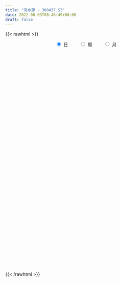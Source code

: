 ```yaml
---
title: "清水源 - 300437.SZ"
date: 2022-08-03T08:46:49+08:00
draft: false
---
```

{{< rawhtml >}}
    <div style="text-align: center">
        <label style="padding: 1rem;"><input style="margin-right: .5rem" type="radio" name="period" value="D" checked onclick="period_change(this)">日</label>
        <label style="padding: 1rem;"><input style="margin-right: .5rem" type="radio" name="period" value="W" onclick="period_change(this)">周</label>
        <label style="padding: 1rem;"><input style="margin-right: .5rem" type="radio" name="period" value="M" onclick="period_change(this)">月</label>
    </div>
    <div id="chart" style="height: 700px;"></div> 
    <script type="text/javascript">
        const D_v = [31290.92,28259.94,34982.4,26478.2,30112.2,33693.63,25819.08,29326.8,20237.68,35262.4,32064.17,33352.8,31315.99,33806.85,21470.8,13091.77,22640.8,20769.17,18626.64,17356.0,27422.11,26992.1,20106.52,21873.2,21889.23,23015.21,21463.63,27842.14,21931.97,29128.89,18349.0,43294.41,50882.72,42186.4,40037.84,63350.65,116114.85,102376.49,61068.72,46033.19,40781.27,88009.7,69847.34,56981.0,76494.29,109209.91,147122.4,111362.45,57252.31,79386.73,54288.4,46137.0,90676.62,59581.39,58667.75,39774.19,125445.73,62536.55,49151.55,102567.36,142372.64,89477.3,107222.63,158651.45,232355.13,178504.02,114510.76,83344.69,94168.19,75549.19,69439.25,54074.14,65692.27,73503.22,108956.99,69938.85,54674.13,53359.98,36836.16,39793.68,29205.78,38144.39,41756.63,38248.67,71548.78,110362.55,73351.82,71740.99,113482.35,92056.8,145482.31,90070.88,83465.0,143643.82,67575.71,67954.76,43976.17,48119.41,37845.58,33274.36,34384.93,46154.3,28185.84,18481.39,30573.04,49975.74,20145.23,26273.83,25297.0,13009.24,23153.08,29065.41,19739.0,19779.84,26152.88,17881.97,27611.84,21750.88,31674.91,23773.76,19835.68,30120.09,23840.42,30075.18,29713.83,44131.27,53577.36,21259.38,44396.73,32146.66,15169.5,22081.6,20516.44,18989.8,14958.8,18876.4,29085.0,19880.0,16742.8,16729.84,12647.0,120089.96,60233.05,45605.26,35499.4,38294.54,24661.4,28952.87,26613.2,22594.8,29736.0,24799.22,51145.85,24552.8,21008.73,19029.0,29680.08,43115.1,21721.0,19753.6,17810.02,14293.6,20219.0,25746.0,19578.0,15153.0,18052.08,17386.0,32741.0,40946.25,26522.9,18917.82,54993.84,49316.05,40716.25,39864.4,16577.0,23445.0,19618.0,27306.7,20552.7,14662.02,20235.74,18353.2,20539.38,9823.32,39341.8,158061.19,368272.69,294794.79,207140.9,175646.87,145499.55,118780.76,76573.8,163451.41,113512.87,118288.31,71364.2,76948.6,52172.0,46108.8,42492.99,50913.59,74223.71,155041.77,124870.78,134691.59,94520.89,53125.01,100569.19,68445.01,55047.6,86872.81,64327.0,53911.21,42955.07,116696.41,99341.42,109644.38,71848.0,44995.0,41156.0,50795.05,37389.32,47461.44,38051.8,30946.05,48798.6,31764.0,29967.88,36297.17,23821.64,32656.6,37776.6,72500.65,66009.36,52281.84,58442.5,70486.2,51833.04,42764.0,58691.2,44451.8,54037.0,48451.0,65470.2,77094.0,60079.54,47042.12,51798.2,45922.8,31816.2,23730.82,288825.54,263561.59,149816.68,119149.73,93301.94,83267.16,66383.09,84361.25,63868.8,56148.56,43002.8,58686.61,46463.92,59458.0,59361.03,42420.6,63383.82,40413.0,37121.0,43131.0,68643.5,46733.0,35301.22,48614.6,134187.8,82140.9,51158.34,46996.0,118810.74,270973.4,210741.76,185654.12,128305.53,88618.45,79566.0,66742.6,234384.85,404293.78,144278.39,300835.81,492866.86,451614.27,418975.79,309916.58,348347.99,337801.25,373249.45,338694.97,230003.31,277693.4,262034.92,238819.59,367224.92,352272.92,302682.68,481596.73,389833.86,376270.12,370825.43,343175.35,362936.7,297921.55,397470.58,373651.86,360544.37,491412.29,383960.57,313785.12,432600.01,574267.6,511279.92,439819.65,362295.24,476356.54,404288.03,327817.92,321562.98,391020.09,352869.18,308620.38,465988.26,474567.24,369982.16,306546.07,344519.44,454165.25,242838.71,147123.88,176974.19,185551.59,234243.32,278394.57,230999.85,183323.75,176267.56,220279.17,168177.29,130816.78,130670.82,118338.88,333211.41,314371.78,310750.16,267354.3,218093.07,181854.37,153885.87,230097.8,195959.78,192338.18,103286.81,574744.36,403767.27,267743.08,256292.57,206509.97,191422.53,136976.56,234658.2,106662.01,129067.56,119927.22,90237.11,102730.43,93048.19,89987.26,103196.84,112613.04,298050.07,182547.19,111514.6,90199.36,135581.57,477853.82,629334.12,374450.08,447792.9,489033.31,421176.12,280488.04,232506.13,210296.01,166279.74,388966.15,267795.9,145814.18,216277.69,158056.95,199379.57,196686.68,149003.37,127693.9,155988.86,159926.34,116995.17,142936.48,211568.71,143882.57,260478.15,268755.2,192273.03,248310.54,166624.82,188704.8,123442.08,104831.71,130340.1,340963.54,388726.78,300710.16,388585.16,316432.04,264355.13,164421.3,165175.69,142643.77,180970.65,138990.39,160380.25,134332.15,191943.22,157610.01,138888.42,153520.83,120715.89,125504.69,123836.07,189533.82,139867.99,192492.35,145910.72,138557.04,124275.87,108273.67,122462.04,141544.19,151499.17,88436.74,95728.34,83893.67,62887.35,90406.87,75803.76,72133.0,159613.31,194885.27,163541.88,418178.95,286165.98,310071.18,347810.46,302463.16,198562.36,190208.0,184116.82,146933.55,204982.62,165354.0,168167.9,247453.9,286251.23,355035.48,277095.51,242763.89,197179.49,321832.98,238591.93,143915.93,150328.07,118127.3,106203.37,93193.29,100939.44,174407.92,141329.54,149784.75,102701.31,122929.76,85720.71,69292.18,69612.21,62622.95,66532.09,70616.89,94380.04,129010.48]
const D_histogram = [0.0,0.0114871795,0.0308222953,0.0271890977,0.0443880102,0.0385416059,0.0178313009,-0.0137030883,-0.027363128,-0.0041525348,0.0147953414,0.0089845996,-0.0044021137,-0.0288454553,-0.057595419,-0.0663464687,-0.0562090354,-0.0403795658,-0.0274638016,0.0002420076,0.0204487552,0.0405929481,0.041042299,0.0315829117,0.0361202878,0.0178397266,0.0142547333,0.023865139,0.0379970951,0.0509447647,0.0457627021,0.0581025732,0.0302295946,0.0302365367,0.0355234377,0.0680123138,0.0997383105,0.1431355823,0.1299820343,0.098369396,0.0840615359,0.0869020137,0.0395169871,0.0217577722,0.0113234631,0.0513119795,0.076018967,-0.0188106839,-0.0763359085,-0.0728283506,-0.0821386395,-0.0981694585,-0.0567216849,-0.0368122911,-0.0396588134,-0.0654631662,-0.0135340492,-0.0125773114,-0.0295506751,0.0050979788,0.0524054082,0.0508027225,0.0823300138,0.1219331705,0.2216800474,0.2385178982,0.2032400325,0.1736973893,0.1010390071,0.0655618798,-0.0016981371,-0.0432296438,-0.0606157497,-0.0547984792,-0.0977973231,-0.1127566474,-0.1122910394,-0.1548945177,-0.1612797035,-0.1423471243,-0.1382082017,-0.1209074388,-0.1419371694,-0.1287680733,-0.0888170825,-0.0301425242,0.0079043619,0.0310097263,0.0696333777,0.0519825028,0.0821914408,0.0819147981,0.04257471,-0.0690621306,-0.1485277973,-0.2231084249,-0.2570238705,-0.2841472837,-0.2902660367,-0.2726644958,-0.2526221347,-0.2174849056,-0.1818908847,-0.1487382402,-0.1319164243,-0.1380369748,-0.1259930605,-0.1303498053,-0.1010646728,-0.0762490037,-0.0738689218,-0.0408350721,-0.0285172506,-0.0112574357,-0.0064572677,0.0056127589,0.0043630995,0.0114130763,0.0002951613,0.0019846459,0.0065030584,0.029773673,0.0558519405,0.0630503277,0.0540650559,0.0206059152,0.0335026499,0.0351349703,0.0186923225,-0.0120890778,-0.0195840864,-0.0005589196,0.0206908132,0.0434501096,0.0530999268,0.0634787412,0.0538422457,0.0397011049,0.0342363578,0.0273983026,0.0238245601,-0.0681912164,-0.1219551532,-0.1499235763,-0.166935957,-0.1764471814,-0.1707834238,-0.1382851658,-0.090994172,-0.0545720018,-0.0056873002,0.0561171398,0.1188225686,0.1498168282,0.1730087941,0.1807658773,0.1876026836,0.2186037624,0.2288038074,0.2261863273,0.2094131692,0.1969330208,0.1841581445,0.1516650089,0.1088086959,0.0844299046,0.0708034797,0.0606403143,0.0760167701,0.0783418768,0.0689953247,0.0545804402,0.0650616709,0.0413099709,0.0278851614,-0.0077828837,-0.0242343862,-0.0462308045,-0.0736350939,-0.0587903366,-0.0615048984,-0.0647319911,-0.0532855588,-0.0350351675,-0.0370095855,-0.0329655451,-0.0227334052,0.0866192397,0.2719523036,0.2699349456,0.2501742219,0.1980599867,0.1585801716,0.1063913446,0.058302742,0.0426136763,-0.0139457997,-0.0733418549,-0.1248532562,-0.1595033576,-0.167365281,-0.1672159486,-0.1597574956,-0.1579555184,-0.1288008821,-0.0652297773,-0.0164561127,0.0166944541,0.0121116662,0.01727616,0.0327071906,0.0249716723,0.0107225229,0.0339565856,0.0449274992,0.0398764765,0.0319770541,0.0596477734,0.0646306629,0.0805118082,0.0741279783,0.0552309448,0.0268029025,0.0263771727,0.0128324699,0.008976606,-0.0026646961,-0.012187664,-0.0441066254,-0.0748874797,-0.0763673047,-0.0802900098,-0.073229877,-0.0524691691,-0.0387679917,-0.0039562273,0.0212115418,0.015992601,0.0194065898,0.0375809827,0.0205725131,0.0142656621,0.0283661888,0.0327558336,0.0326686461,0.0169420462,0.0279366573,0.0346179243,0.0502918827,0.0362044672,0.0066718739,-0.0265412803,-0.0526016377,-0.0631200944,0.0433735681,0.0688315725,0.06753363,0.0595905222,0.0215976832,-0.0409454429,-0.0593447321,-0.0476993866,-0.0260206941,-0.0112557766,-0.0009344499,0.0098918488,0.0025756303,0.0161745233,0.0242639156,0.0309734046,0.044691976,0.0415610398,0.0279385615,-0.0056492629,0.0042676397,-0.0088549025,-0.0242228554,-0.0088667108,-0.0541719856,-0.0667153164,-0.0745070881,-0.0864005199,-0.0445230279,0.0372595236,0.0522514953,0.0933985068,0.0930477546,0.0792568532,0.0831112916,0.0721069381,0.1900480557,0.3624103945,0.6273062754,0.970622242,1.385638799,1.5832801829,1.668996314,1.2939946974,0.9392179511,0.7514212311,0.3522225979,0.0104001922,-0.2679920649,-0.4244143964,-0.5947766537,-0.6353163948,-0.5845309567,-0.3125469084,0.1298451889,0.5508979133,1.1286151661,1.3651509564,1.4731616725,1.2797209845,1.1445145499,0.9092503448,0.4090196199,0.1394224998,0.3045274939,0.8086892151,1.030585845,1.0794520283,1.5534652268,1.0664292182,0.4602521658,0.0079623681,-0.2673845281,-0.2891481513,-0.5700910074,-0.7587774813,-0.7995230517,-1.0065126798,-1.0786415483,-1.2667719795,-1.2225757049,-1.0252719533,-0.9659241179,-0.9416234688,-0.9269302676,-1.2060104258,-1.4265670965,-1.508836976,-1.4858307033,-1.4591147366,-1.3056185684,-1.0828351932,-0.9949514202,-0.9320562877,-0.859192854,-0.8872419749,-0.9074018211,-0.8346143652,-0.7558986791,-0.6745945003,-0.545891042,-0.3674542199,-0.1606183497,-0.1296157979,-0.148248814,-0.1724270678,-0.2079931584,-0.142421111,-0.0905989165,-0.1756257731,-0.2005323916,0.0782110186,0.1457508925,0.1076722125,0.089383926,0.1219072745,0.0713383275,0.0669035485,-0.0859483416,-0.1723686959,-0.1745754681,-0.229422545,-0.231540684,-0.254215596,-0.2318474858,-0.1570025391,-0.0713389056,0.0346465837,0.1579453435,0.1391297618,0.1148718658,0.1277796072,0.1706722889,0.4786103373,0.7120783922,0.8033217365,0.9092118861,1.0070865057,0.9138215844,0.8260903335,0.7196547813,0.6277712065,0.5215909815,0.4925138345,0.3143303785,0.194903969,-0.0337643977,-0.1618479244,-0.1719403398,-0.1856529912,-0.2930283682,-0.4062261671,-0.406447078,-0.3693798471,-0.3145096019,-0.2238369114,-0.1194342209,-0.1201166077,-0.0414886463,0.0285772439,-0.0329914239,0.0361967571,0.0649304844,0.0494231154,0.0356045099,0.0209349261,-0.0465154063,0.0499617077,0.1744527533,0.2853280368,0.4131154704,0.451965274,0.303092322,0.1189765844,0.033194566,-0.0860881597,-0.2901187001,-0.4472041188,-0.6792067405,-0.7995899065,-0.73147449,-0.6875142185,-0.5764684472,-0.4368165718,-0.3206598484,-0.1939552311,-0.08024111,-0.0072507953,0.0766100077,0.1556935476,0.2247295381,0.2654677886,0.2436092846,0.2258648064,0.2353650354,0.2723944363,0.1779741543,0.1384485265,0.0974338293,0.0657100954,0.0285594685,0.0109496036,0.0135056348,0.0010948899,0.0724869687,0.1318705499,0.1681885363,0.3485827829,0.4265116646,0.4830232214,0.5858651408,0.5182902407,0.4624106274,0.4150985911,0.3676706844,0.2879950439,0.2286417235,0.161641959,0.1395802697,0.1573722768,0.2026814987,0.2349592461,0.175793112,0.1705026716,0.1631313041,0.2348805181,0.1438788433,0.0995385137,-0.011737066,-0.1469810066,-0.2719541954,-0.3112047762,-0.3086372706,-0.2626975523,-0.197126056,-0.1298959374,-0.1152704356,-0.1768782917,-0.1939284597,-0.22957818,-0.2081232964,-0.2096007729,-0.2191530443,-0.2104300185,-0.1513012783,-0.2445761582]
const D_fast = [0.0,0.0143589744,0.041399664,0.0445637408,0.0728596559,0.0766486531,0.0603961733,0.025436012,0.0049351904,0.0271076498,0.0497543614,0.0461897695,0.0317025277,0.0000478223,-0.0431009961,-0.0684386631,-0.0723534885,-0.0666189104,-0.0605690966,-0.0328027855,-0.0074838491,0.0228085808,0.0335185065,0.0319548471,0.0455222951,0.0317016656,0.0316803556,0.0472570461,0.070888276,0.0965721367,0.1028307497,0.1296962641,0.1093806841,0.1169467603,0.1311145208,0.1806064753,0.2372670497,0.3164482171,0.3357901776,0.3287698883,0.3354774122,0.3600433934,0.3225376136,0.3102178417,0.3026143984,0.3554309097,0.399142639,0.299610317,0.2230011153,0.2083015856,0.1784566368,0.1378834532,0.1651508056,0.1758571266,0.1630959009,0.1209257565,0.1694713613,0.1672837712,0.1429227388,0.1788458873,0.2392546688,0.2503526638,0.3024624585,0.3725489079,0.5277157966,0.604183122,0.6197152644,0.6335969684,0.5861983381,0.5671116808,0.4994271295,0.4470882119,0.4145481685,0.4066658193,0.3392176446,0.2960691585,0.2684620066,0.1871348989,0.1404297872,0.1237755853,0.0933624575,0.0804363607,0.0239223377,0.0048994156,0.0226461356,0.0737850629,0.1138080394,0.1446658354,0.2006978313,0.1960425821,0.2467993802,0.2670014371,0.2383050266,0.1094026533,-0.0071949628,-0.1375526966,-0.2357241098,-0.3338843439,-0.4125696061,-0.4631341892,-0.5062473618,-0.525481359,-0.5353600593,-0.5393919748,-0.555549265,-0.5961790592,-0.61563341,-0.6525776062,-0.6485586419,-0.6428052237,-0.6588923722,-0.6360672906,-0.6308787817,-0.6164333257,-0.6132474747,-0.5997742584,-0.5999331429,-0.590029897,-0.6010740217,-0.5988883756,-0.5927441984,-0.5620301657,-0.521988913,-0.499027944,-0.4944969518,-0.5228046137,-0.5015322165,-0.4911161535,-0.5028857207,-0.5366893904,-0.5490804207,-0.5301949838,-0.5037725476,-0.4701507239,-0.4472259249,-0.4209774252,-0.4171533593,-0.4213692238,-0.4182748815,-0.4182633611,-0.4158809635,-0.5249445441,-0.6091972692,-0.6746465864,-0.7333929564,-0.7870159761,-0.8240480744,-0.8261211079,-0.8015786571,-0.7787994873,-0.7313366109,-0.6555028859,-0.5630918149,-0.4946433483,-0.4281991838,-0.3752506313,-0.3215131541,-0.2358611347,-0.1684601378,-0.1145310361,-0.078950902,-0.0421977951,-0.0089331353,-0.0035100186,-0.0191641577,-0.0224354729,-0.0183610278,-0.0133641147,0.0210165336,0.0429271096,0.0508293887,0.0500596143,0.0768062626,0.0633820554,0.0569285363,0.0193147701,-0.0031953289,-0.0367494483,-0.0825625111,-0.082415338,-0.1005061244,-0.119916215,-0.1217911723,-0.1122995728,-0.1235263872,-0.1277237331,-0.1231749445,0.0078325104,0.2611536501,0.3266200285,0.3694028603,0.3668036218,0.3669688495,0.3413778587,0.3078649416,0.3028292949,0.242783369,0.1650518502,0.0823271348,0.0078011939,-0.0419020497,-0.0835567044,-0.1160376253,-0.1537245277,-0.1567701119,-0.1095064515,-0.064846815,-0.0275226347,-0.0290775061,-0.0195939722,0.004013856,0.0025212558,-0.0090472629,0.0226759462,0.0448787346,0.049796831,0.0498916721,0.0924743348,0.11361489,0.1496239873,0.161772152,0.1566828547,0.1349555381,0.1411241015,0.1307875161,0.1291758037,0.1168683276,0.1042984437,0.061352826,0.0118501018,-0.0087215494,-0.032716757,-0.0439640934,-0.0363206778,-0.0323114984,0.0015112092,0.0319818637,0.0307610732,0.0390267095,0.066596348,0.0547310068,0.0519905712,0.0731826451,0.0857612483,0.0938412224,0.0823501341,0.1003289094,0.1156646576,0.1439115866,0.1388752879,0.1110106631,0.0711621889,0.031951422,0.0056529417,0.1229899962,0.1656558937,0.1812413588,0.1881958815,0.1556024633,0.0828229765,0.0495875042,0.0493080031,0.0644815221,0.0764324954,0.0865202096,0.0998194705,0.0931471596,0.1107896834,0.1249450546,0.1393978947,0.1642894601,0.1715487839,0.164910946,0.1299108058,0.1408946184,0.1255583506,0.1041346838,0.1172741507,0.0584258795,0.0292037196,0.0027851759,-0.0307083859,0.0000383492,0.0911357816,0.1191906271,0.1836872653,0.2065984517,0.2126217636,0.2372540249,0.2442764059,0.4097295375,0.6726944749,1.0944169247,1.6803884517,2.4418147085,3.0352761381,3.5382413477,3.4867384055,3.3667661469,3.3668247347,3.0556817509,2.7164593933,2.37106912,2.1085431894,1.7894867687,1.5901179289,1.4947706279,1.688617949,2.1634713436,2.7222485462,3.5821195906,4.15994312,4.6362442542,4.7627338123,4.9136560152,4.9057043962,4.5077285763,4.2729870812,4.5142239487,5.2205579738,5.7001010649,6.0188302552,6.8812097604,6.6607810564,6.1696670454,5.7193678398,5.3771748115,5.2831241505,4.8596585426,4.4812776983,4.240651365,3.782033567,3.4402443114,2.9354208853,2.6739732337,2.6149589969,2.4328258029,2.2217205847,2.0046812191,1.4240984544,0.8469000096,0.3874208861,0.0389694829,-0.2990932345,-0.4720017084,-0.5199271314,-0.6807812135,-0.8509001529,-0.9928349327,-1.2426945473,-1.4897048488,-1.6255709842,-1.7358299679,-1.8231744142,-1.8309437164,-1.7443704493,-1.5776891665,-1.5790905642,-1.6347857838,-1.7020708045,-1.7896351848,-1.7596684151,-1.7304959498,-1.8594292496,-1.934468966,-1.6361728011,-1.5321952042,-1.543355831,-1.539298136,-1.4762979689,-1.509032334,-1.4967412259,-1.6710802014,-1.8005927297,-1.8464433689,-1.9586460821,-2.018649392,-2.104878203,-2.1404719643,-2.1048776523,-2.0370487452,-1.9224016101,-1.7596165143,-1.7436496557,-1.7391895851,-1.694336942,-1.6087761881,-1.1811855554,-0.7696979024,-0.477624124,-0.1444310028,0.2052152431,0.340405718,0.4591970505,0.5326751936,0.5977344204,0.6219519408,0.7160032524,0.616402391,0.5457019738,0.3085925077,0.1400469999,0.0869694995,0.0268436004,-0.1537888688,-0.3685432093,-0.4703758897,-0.5256536207,-0.549410776,-0.5146973133,-0.440153178,-0.4708647168,-0.402608917,-0.3253987158,-0.3952152395,-0.3169778693,-0.2720115209,-0.275163111,-0.2800805891,-0.2895164413,-0.3685956254,-0.2596280843,-0.0915238504,0.0906834423,0.3217497435,0.4735908656,0.4004909941,0.2461194026,0.1686360257,0.0278312601,-0.2487289553,-0.5176154038,-0.9194197106,-1.2397003532,-1.3544535592,-1.4823718424,-1.5154431829,-1.4849954504,-1.4490036891,-1.3707878796,-1.2771340359,-1.2059564201,-1.1029431152,-0.9849361884,-0.8597178134,-0.7526126157,-0.7135687985,-0.6748470751,-0.6065055873,-0.5013775773,-0.5513043207,-0.5562178169,-0.5728740567,-0.5881702668,-0.6181810266,-0.6330534906,-0.6271210507,-0.6392580731,-0.5497442522,-0.4573930335,-0.379027913,-0.1114879706,0.0730688272,0.2503361893,0.4996443939,0.561642054,0.6213650976,0.677827709,0.7223174734,0.7146405939,0.7124477044,0.6858584297,0.6986918078,0.755826884,0.8518064807,0.9428240395,0.9276061835,0.964941411,0.9983528694,1.128822213,1.073790249,1.0543345479,0.9401247017,0.7681355094,0.5751737717,0.458121997,0.3835301848,0.3637955151,0.3800854974,0.4148416316,0.4006495245,0.2948220956,0.2292898125,0.1362455473,0.1056696068,0.0517919371,-0.0125485954,-0.0564330742,-0.0351296536,-0.1895485731]
const D_slow = [0.0,0.0028717949,0.0105773687,0.0173746431,0.0284716457,0.0381070472,0.0425648724,0.0391391003,0.0322983183,0.0312601846,0.03495902,0.0372051699,0.0361046414,0.0288932776,0.0144944229,-0.0020921943,-0.0161444532,-0.0262393446,-0.033105295,-0.0330447931,-0.0279326043,-0.0177843673,-0.0075237925,0.0003719354,0.0094020073,0.013861939,0.0174256223,0.0233919071,0.0328911809,0.045627372,0.0570680476,0.0715936909,0.0791510895,0.0867102237,0.0955910831,0.1125941615,0.1375287392,0.1733126347,0.2058081433,0.2304004923,0.2514158763,0.2731413797,0.2830206265,0.2884600695,0.2912909353,0.3041189302,0.3231236719,0.318421001,0.2993370238,0.2811299362,0.2605952763,0.2360529117,0.2218724905,0.2126694177,0.2027547143,0.1863889228,0.1830054105,0.1798610826,0.1724734139,0.1737479086,0.1868492606,0.1995499412,0.2201324447,0.2506157373,0.3060357492,0.3656652237,0.4164752319,0.4598995792,0.485159331,0.5015498009,0.5011252666,0.4903178557,0.4751639183,0.4614642985,0.4370149677,0.4088258058,0.380753046,0.3420294166,0.3017094907,0.2661227096,0.2315706592,0.2013437995,0.1658595071,0.1336674888,0.1114632182,0.1039275871,0.1059036776,0.1136561092,0.1310644536,0.1440600793,0.1646079395,0.185086639,0.1957303165,0.1784647839,0.1413328345,0.0855557283,0.0212997607,-0.0497370602,-0.1223035694,-0.1904696934,-0.253625227,-0.3079964534,-0.3534691746,-0.3906537347,-0.4236328407,-0.4581420844,-0.4896403495,-0.5222278009,-0.5474939691,-0.56655622,-0.5850234505,-0.5952322185,-0.6023615311,-0.60517589,-0.606790207,-0.6053870173,-0.6042962424,-0.6014429733,-0.601369183,-0.6008730215,-0.5992472569,-0.5918038386,-0.5778408535,-0.5620782716,-0.5485620076,-0.5434105288,-0.5350348664,-0.5262511238,-0.5215780432,-0.5246003126,-0.5294963342,-0.5296360641,-0.5244633608,-0.5136008334,-0.5003258517,-0.4844561664,-0.470995605,-0.4610703288,-0.4525112393,-0.4456616637,-0.4397055236,-0.4567533277,-0.487242116,-0.5247230101,-0.5664569994,-0.6105687947,-0.6532646506,-0.6878359421,-0.7105844851,-0.7242274855,-0.7256493106,-0.7116200257,-0.6819143835,-0.6444601765,-0.6012079779,-0.5560165086,-0.5091158377,-0.4544648971,-0.3972639452,-0.3407173634,-0.2883640711,-0.2391308159,-0.1930912798,-0.1551750276,-0.1279728536,-0.1068653775,-0.0891645075,-0.074004429,-0.0550002364,-0.0354147672,-0.0181659361,-0.004520826,0.0117445917,0.0220720845,0.0290433748,0.0270976539,0.0210390573,0.0094813562,-0.0089274173,-0.0236250014,-0.039001226,-0.0551842238,-0.0685056135,-0.0772644054,-0.0865168017,-0.094758188,-0.1004415393,-0.0787867294,-0.0107986535,0.0566850829,0.1192286384,0.1687436351,0.208388678,0.2349865141,0.2495621996,0.2602156187,0.2567291687,0.238393705,0.207180391,0.1673045516,0.1254632313,0.0836592442,0.0437198703,0.0042309907,-0.0279692298,-0.0442766742,-0.0483907023,-0.0442170888,-0.0411891723,-0.0368701322,-0.0286933346,-0.0224504165,-0.0197697858,-0.0112806394,-0.0000487646,0.0099203545,0.017914618,0.0328265614,0.0489842271,0.0691121791,0.0876441737,0.1014519099,0.1081526355,0.1147469287,0.1179550462,0.1201991977,0.1195330237,0.1164861077,0.1054594514,0.0867375814,0.0676457553,0.0475732528,0.0292657836,0.0161484913,0.0064564934,0.0054674365,0.010770322,0.0147684722,0.0196201197,0.0290153653,0.0341584936,0.0377249091,0.0448164563,0.0530054147,0.0611725763,0.0654080878,0.0723922522,0.0810467332,0.0936197039,0.1026708207,0.1043387892,0.0977034691,0.0845530597,0.0687730361,0.0796164281,0.0968243213,0.1137077288,0.1286053593,0.1340047801,0.1237684194,0.1089322363,0.0970073897,0.0905022162,0.087688272,0.0874546595,0.0899276217,0.0905715293,0.0946151601,0.100681139,0.1084244902,0.1195974842,0.1299877441,0.1369723845,0.1355600688,0.1366269787,0.1344132531,0.1283575392,0.1261408615,0.1125978651,0.095919036,0.077292264,0.055692134,0.044561377,0.0538762579,0.0669391318,0.0902887585,0.1135506971,0.1333649104,0.1541427333,0.1721694678,0.2196814818,0.3102840804,0.4671106492,0.7097662097,1.0561759095,1.4519959552,1.8692450337,2.1927437081,2.4275481958,2.6154035036,2.7034591531,2.7060592011,2.6390611849,2.5329575858,2.3842634224,2.2254343237,2.0793015845,2.0011648574,2.0336261546,2.171350633,2.4535044245,2.7947921636,3.1630825817,3.4830128278,3.7691414653,3.9964540515,4.0987089564,4.1335645814,4.2096964549,4.4118687586,4.6695152199,4.939378227,5.3277445336,5.5943518382,5.7094148796,5.7114054717,5.6445593396,5.5722723018,5.42974955,5.2400551796,5.0401744167,4.7885462468,4.5188858597,4.2021928648,3.8965489386,3.6402309503,3.3987499208,3.1633440536,2.9316114867,2.6301088802,2.2734671061,1.8962578621,1.5248001863,1.1600215021,0.83361686,0.5629080617,0.3141702067,0.0811561347,-0.1336420787,-0.3554525725,-0.5823030277,-0.790956619,-0.9799312888,-1.1485799139,-1.2850526744,-1.3769162294,-1.4170708168,-1.4494747663,-1.4865369698,-1.5296437367,-1.5816420263,-1.6172473041,-1.6398970332,-1.6838034765,-1.7339365744,-1.7143838197,-1.6779460966,-1.6510280435,-1.628682062,-1.5982052434,-1.5803706615,-1.5636447744,-1.5851318598,-1.6282240338,-1.6718679008,-1.7292235371,-1.7871087081,-1.850662607,-1.9086244785,-1.9478751133,-1.9657098397,-1.9570481937,-1.9175618579,-1.8827794174,-1.854061451,-1.8221165492,-1.779448477,-1.6597958926,-1.4817762946,-1.2809458605,-1.0536428889,-0.8018712625,-0.5734158664,-0.366893283,-0.1869795877,-0.0300367861,0.1003609593,0.2234894179,0.3020720125,0.3507980048,0.3423569054,0.3018949243,0.2589098393,0.2124965915,0.1392394995,0.0376829577,-0.0639288118,-0.1562737736,-0.234901174,-0.2908604019,-0.3207189571,-0.3507481091,-0.3611202706,-0.3539759597,-0.3622238156,-0.3531746264,-0.3369420053,-0.3245862264,-0.315685099,-0.3104513674,-0.322080219,-0.3095897921,-0.2659766037,-0.1946445945,-0.0913657269,0.0216255916,0.0973986721,0.1271428182,0.1354414597,0.1139194198,0.0413897447,-0.070411285,-0.2402129701,-0.4401104467,-0.6229790692,-0.7948576238,-0.9389747356,-1.0481788786,-1.1283438407,-1.1768326485,-1.196892926,-1.1987056248,-1.1795531229,-1.140629736,-1.0844473514,-1.0180804043,-0.9571780831,-0.9007118815,-0.8418706227,-0.7737720136,-0.729278475,-0.6946663434,-0.6703078861,-0.6538803622,-0.6467404951,-0.6440030942,-0.6406266855,-0.640352963,-0.6222312208,-0.5892635834,-0.5472164493,-0.4600707536,-0.3534428374,-0.2326870321,-0.0862207469,0.0433518133,0.1589544702,0.2627291179,0.354646789,0.42664555,0.4838059809,0.5242164706,0.5591115381,0.5984546073,0.6491249819,0.7078647935,0.7518130715,0.7944387394,0.8352215654,0.8939416949,0.9299114057,0.9547960342,0.9518617677,0.915116516,0.8471279672,0.7693267731,0.6921674555,0.6264930674,0.5772115534,0.544737569,0.5159199601,0.4717003872,0.4232182723,0.3658237273,0.3137929032,0.26139271,0.2066044489,0.1539969443,0.1161716247,0.0550275851]
const D_data = [['2020-07-07', 10.74, 10.79, 10.59, 10.87],['2020-07-08', 10.74, 10.97, 10.67, 10.99],['2020-07-09', 11.04, 11.17, 10.9, 11.24],['2020-07-10', 11.16, 10.95, 10.88, 11.21],['2020-07-13', 10.98, 11.28, 10.96, 11.37],['2020-07-14', 11.18, 11.06, 10.9, 11.32],['2020-07-15', 11.04, 10.83, 10.71, 11.16],['2020-07-16', 10.87, 10.56, 10.55, 11.15],['2020-07-17', 10.61, 10.65, 10.6, 10.85],['2020-07-20', 10.72, 11.13, 10.65, 11.26],['2020-07-21', 11.07, 11.2, 11.05, 11.35],['2020-07-22', 11.16, 10.94, 10.92, 11.2],['2020-07-23', 10.9, 10.8, 10.52, 10.91],['2020-07-24', 10.79, 10.55, 10.51, 11.14],['2020-07-27', 10.55, 10.32, 10.28, 10.7],['2020-07-28', 10.29, 10.42, 10.29, 10.55],['2020-07-29', 10.35, 10.61, 10.21, 10.64],['2020-07-30', 10.63, 10.71, 10.59, 10.79],['2020-07-31', 10.7, 10.72, 10.52, 10.88],['2020-08-03', 10.72, 11.0, 10.72, 11.09],['2020-08-04', 11.08, 11.04, 10.95, 11.18],['2020-08-05', 11.05, 11.17, 10.97, 11.25],['2020-08-06', 11.2, 11.01, 10.84, 11.22],['2020-08-07', 10.99, 10.89, 10.68, 11.09],['2020-08-10', 10.85, 11.08, 10.8, 11.15],['2020-08-11', 11.13, 10.78, 10.7, 11.2],['2020-08-12', 10.73, 10.92, 10.58, 10.94],['2020-08-13', 10.93, 11.12, 10.88, 11.25],['2020-08-14', 11.12, 11.27, 11.02, 11.27],['2020-08-17', 11.36, 11.37, 11.21, 11.49],['2020-08-18', 11.36, 11.21, 11.18, 11.42],['2020-08-19', 11.19, 11.5, 11.06, 11.6],['2020-08-20', 11.53, 11.0, 10.94, 11.57],['2020-08-21', 11.06, 11.31, 10.99, 11.79],['2020-08-24', 11.39, 11.43, 11.08, 11.67],['2020-08-25', 11.61, 11.93, 11.36, 11.98],['2020-08-26', 11.75, 12.18, 11.72, 12.79],['2020-08-27', 12.09, 12.65, 11.69, 12.88],['2020-08-28', 12.46, 12.16, 12.1, 12.46],['2020-08-31', 12.18, 11.93, 11.82, 12.22],['2020-09-01', 12.05, 12.13, 11.82, 12.16],['2020-09-02', 12.03, 12.42, 11.95, 12.86],['2020-09-03', 12.4, 11.76, 11.67, 12.4],['2020-09-04', 11.52, 12.02, 11.43, 12.09],['2020-09-07', 12.02, 12.09, 11.91, 12.58],['2020-09-08', 12.19, 12.87, 12.16, 12.98],['2020-09-09', 12.7, 12.95, 12.56, 13.78],['2020-09-10', 12.99, 11.33, 11.24, 13.28],['2020-09-11', 11.0, 11.39, 10.93, 11.49],['2020-09-14', 11.4, 11.99, 11.33, 12.4],['2020-09-15', 12.1, 11.79, 11.6, 12.17],['2020-09-16', 11.73, 11.6, 11.4, 11.92],['2020-09-17', 11.55, 12.36, 11.48, 12.46],['2020-09-18', 12.35, 12.25, 12.0, 12.41],['2020-09-21', 12.1, 12.01, 11.72, 12.21],['2020-09-22', 11.87, 11.63, 11.52, 11.95],['2020-09-23', 11.7, 12.67, 11.57, 12.85],['2020-09-24', 12.48, 12.19, 12.03, 12.74],['2020-09-25', 12.26, 11.93, 11.8, 12.34],['2020-09-28', 11.93, 12.64, 11.82, 13.0],['2020-09-29', 12.53, 13.07, 12.43, 13.15],['2020-09-30', 12.92, 12.65, 12.36, 12.97],['2020-10-09', 12.7, 13.23, 12.69, 13.25],['2020-10-12', 13.08, 13.64, 13.0, 13.73],['2020-10-13', 13.45, 14.95, 13.28, 15.9],['2020-10-14', 14.67, 14.46, 14.18, 15.35],['2020-10-15', 14.17, 13.99, 13.76, 14.34],['2020-10-16', 13.79, 14.1, 13.67, 14.29],['2020-10-19', 14.01, 13.46, 13.3, 14.26],['2020-10-20', 13.37, 13.77, 13.11, 13.87],['2020-10-21', 13.68, 13.19, 13.09, 13.72],['2020-10-22', 13.2, 13.27, 12.9, 13.36],['2020-10-23', 13.2, 13.44, 13.12, 13.59],['2020-10-26', 13.31, 13.72, 13.22, 13.74],['2020-10-27', 13.5, 13.01, 12.61, 13.66],['2020-10-28', 12.99, 13.18, 12.61, 13.28],['2020-10-29', 12.9, 13.3, 12.75, 13.5],['2020-10-30', 13.23, 12.59, 12.59, 13.42],['2020-11-02', 12.54, 12.83, 12.36, 12.91],['2020-11-03', 12.8, 13.1, 12.73, 13.21],['2020-11-04', 13.1, 12.9, 12.76, 13.24],['2020-11-05', 13.0, 13.05, 12.85, 13.09],['2020-11-06', 13.09, 12.48, 12.46, 13.09],['2020-11-09', 12.52, 12.8, 12.52, 12.85],['2020-11-10', 12.81, 13.21, 12.63, 13.27],['2020-11-11', 13.06, 13.68, 12.88, 13.75],['2020-11-12', 13.52, 13.69, 13.41, 13.95],['2020-11-13', 13.7, 13.7, 13.2, 13.74],['2020-11-16', 13.61, 14.12, 13.5, 14.39],['2020-11-17', 13.93, 13.54, 13.33, 14.23],['2020-11-18', 13.52, 14.25, 13.4, 14.32],['2020-11-19', 14.1, 14.04, 13.61, 14.16],['2020-11-20', 13.9, 13.52, 13.4, 13.96],['2020-11-23', 13.51, 12.22, 12.17, 13.6],['2020-11-24', 12.23, 12.04, 11.89, 12.33],['2020-11-25', 12.02, 11.55, 11.53, 12.03],['2020-11-26', 11.56, 11.58, 11.33, 11.65],['2020-11-27', 11.55, 11.28, 11.15, 11.58],['2020-11-30', 11.26, 11.21, 11.16, 11.4],['2020-12-01', 11.25, 11.29, 11.19, 11.39],['2020-12-02', 11.31, 11.18, 11.16, 11.34],['2020-12-03', 11.22, 11.29, 10.95, 11.34],['2020-12-04', 11.2, 11.28, 11.19, 11.35],['2020-12-07', 11.3, 11.25, 11.2, 11.35],['2020-12-08', 11.26, 11.01, 11.0, 11.26],['2020-12-09', 11.02, 10.58, 10.54, 11.05],['2020-12-10', 10.49, 10.65, 10.45, 10.81],['2020-12-11', 10.68, 10.29, 10.24, 10.68],['2020-12-14', 10.31, 10.61, 10.25, 10.63],['2020-12-15', 10.61, 10.55, 10.5, 10.7],['2020-12-16', 10.52, 10.2, 10.17, 10.58],['2020-12-17', 10.23, 10.55, 10.05, 10.57],['2020-12-18', 10.5, 10.3, 10.26, 10.59],['2020-12-21', 10.28, 10.34, 10.23, 10.48],['2020-12-22', 10.36, 10.15, 10.1, 10.47],['2020-12-23', 10.18, 10.2, 10.1, 10.32],['2020-12-24', 10.1, 9.98, 9.86, 10.14],['2020-12-25', 9.93, 10.02, 9.92, 10.22],['2020-12-28', 10.01, 9.7, 9.6, 10.02],['2020-12-29', 9.69, 9.75, 9.69, 9.98],['2020-12-30', 9.65, 9.72, 9.65, 9.86],['2020-12-31', 9.72, 9.96, 9.72, 10.0],['2021-01-04', 9.88, 10.08, 9.87, 10.2],['2021-01-05', 10.1, 9.9, 9.8, 10.1],['2021-01-06', 9.82, 9.66, 9.58, 9.97],['2021-01-07', 9.66, 9.19, 9.04, 9.66],['2021-01-08', 9.09, 9.66, 8.92, 9.66],['2021-01-11', 9.49, 9.51, 9.41, 9.68],['2021-01-12', 9.42, 9.19, 9.03, 9.5],['2021-01-13', 9.1, 8.81, 8.76, 9.12],['2021-01-14', 8.78, 8.91, 8.71, 9.05],['2021-01-15', 8.9, 9.19, 8.86, 9.28],['2021-01-18', 9.09, 9.26, 9.09, 9.38],['2021-01-19', 9.27, 9.35, 9.24, 9.44],['2021-01-20', 9.35, 9.24, 9.15, 9.38],['2021-01-21', 9.3, 9.28, 9.17, 9.49],['2021-01-22', 9.2, 9.01, 9.01, 9.3],['2021-01-25', 9.03, 8.86, 8.85, 9.13],['2021-01-26', 8.86, 8.88, 8.78, 8.96],['2021-01-27', 8.88, 8.79, 8.76, 8.95],['2021-01-28', 8.79, 8.76, 8.72, 8.87],['2021-01-29', 8.2, 7.31, 7.06, 8.2],['2021-02-01', 7.12, 7.25, 7.11, 7.49],['2021-02-02', 7.25, 7.17, 7.06, 7.36],['2021-02-03', 7.08, 6.98, 6.95, 7.23],['2021-02-04', 6.96, 6.78, 6.66, 7.01],['2021-02-05', 6.79, 6.73, 6.7, 7.01],['2021-02-08', 6.89, 6.95, 6.72, 7.04],['2021-02-09', 7.0, 7.16, 6.99, 7.19],['2021-02-10', 7.17, 7.09, 7.06, 7.29],['2021-02-18', 7.2, 7.35, 7.19, 7.44],['2021-02-19', 7.31, 7.73, 7.31, 7.77],['2021-02-22', 7.73, 8.05, 7.7, 8.32],['2021-02-23', 8.13, 7.92, 7.85, 8.13],['2021-02-24', 7.87, 8.01, 7.87, 8.15],['2021-02-25', 8.09, 7.96, 7.92, 8.14],['2021-02-26', 7.9, 8.06, 7.84, 8.24],['2021-03-01', 8.1, 8.56, 8.1, 8.62],['2021-03-02', 8.5, 8.53, 8.4, 8.68],['2021-03-03', 8.49, 8.52, 8.44, 8.66],['2021-03-04', 8.5, 8.42, 8.38, 8.57],['2021-03-05', 8.43, 8.52, 8.3, 8.59],['2021-03-08', 8.5, 8.57, 8.48, 8.65],['2021-03-09', 8.52, 8.31, 8.02, 8.59],['2021-03-10', 8.38, 8.06, 8.06, 8.51],['2021-03-11', 8.05, 8.17, 7.95, 8.17],['2021-03-12', 8.28, 8.25, 8.05, 8.35],['2021-03-15', 8.16, 8.27, 8.15, 8.45],['2021-03-16', 8.3, 8.65, 8.25, 8.66],['2021-03-17', 8.65, 8.59, 8.4, 8.98],['2021-03-18', 8.5, 8.48, 8.45, 8.7],['2021-03-19', 8.37, 8.4, 8.37, 8.61],['2021-03-22', 8.46, 8.75, 8.36, 9.05],['2021-03-23', 8.71, 8.33, 8.3, 8.8],['2021-03-24', 8.25, 8.39, 8.25, 8.68],['2021-03-25', 8.39, 7.99, 7.99, 8.48],['2021-03-26', 8.03, 8.08, 7.97, 8.13],['2021-03-29', 8.1, 7.88, 7.86, 8.17],['2021-03-30', 7.86, 7.63, 7.6, 7.89],['2021-03-31', 7.73, 8.07, 7.64, 8.15],['2021-04-01', 8.05, 7.83, 7.76, 8.06],['2021-04-02', 7.76, 7.75, 7.7, 7.87],['2021-04-06', 7.72, 7.9, 7.71, 8.02],['2021-04-07', 7.91, 8.02, 7.85, 8.09],['2021-04-08', 8.02, 7.77, 7.75, 8.08],['2021-04-09', 7.8, 7.81, 7.73, 7.84],['2021-04-12', 7.99, 7.89, 7.86, 8.18],['2021-04-13', 7.69, 9.47, 7.59, 9.47],['2021-04-14', 9.51, 11.36, 9.51, 11.36],['2021-04-15', 10.71, 9.73, 9.69, 11.1],['2021-04-16', 9.6, 9.67, 9.6, 10.1],['2021-04-19', 9.46, 9.27, 9.27, 9.67],['2021-04-20', 9.43, 9.35, 9.27, 9.56],['2021-04-21', 9.28, 9.08, 8.95, 9.3],['2021-04-22', 9.0, 8.96, 8.92, 9.14],['2021-04-23', 9.02, 9.27, 8.77, 9.36],['2021-04-26', 9.15, 8.61, 8.61, 9.15],['2021-04-27', 8.3, 8.26, 7.91, 8.36],['2021-04-28', 8.26, 8.01, 7.98, 8.26],['2021-04-29', 7.98, 7.9, 7.9, 8.24],['2021-04-30', 7.85, 8.01, 7.85, 8.11],['2021-05-06', 7.98, 7.97, 7.84, 8.08],['2021-05-07', 7.97, 7.96, 7.92, 8.12],['2021-05-10', 7.97, 7.79, 7.75, 8.08],['2021-05-11', 7.83, 8.1, 7.72, 8.1],['2021-05-12', 8.11, 8.7, 8.11, 9.39],['2021-05-13', 8.73, 8.78, 8.41, 8.97],['2021-05-14', 8.66, 8.8, 8.66, 9.3],['2021-05-17', 8.76, 8.41, 8.32, 8.8],['2021-05-18', 8.47, 8.54, 8.31, 8.54],['2021-05-19', 8.67, 8.74, 8.61, 9.08],['2021-05-20', 8.63, 8.49, 8.49, 8.83],['2021-05-21', 8.45, 8.36, 8.28, 8.62],['2021-05-24', 8.52, 8.87, 8.34, 8.87],['2021-05-25', 8.71, 8.84, 8.6, 8.85],['2021-05-26', 8.75, 8.69, 8.67, 8.89],['2021-05-27', 8.73, 8.65, 8.63, 8.81],['2021-05-28', 8.75, 9.19, 8.56, 9.29],['2021-05-31', 9.17, 9.05, 8.91, 9.26],['2021-06-01', 8.95, 9.31, 8.76, 9.68],['2021-06-02', 9.2, 9.13, 8.99, 9.24],['2021-06-03', 9.04, 8.97, 8.92, 9.12],['2021-06-04', 8.92, 8.77, 8.74, 9.07],['2021-06-07', 8.84, 9.08, 8.75, 9.13],['2021-06-08', 9.02, 8.91, 8.82, 9.14],['2021-06-09', 8.99, 9.01, 8.84, 9.17],['2021-06-10', 9.03, 8.89, 8.85, 9.09],['2021-06-11', 8.95, 8.87, 8.87, 9.05],['2021-06-15', 8.95, 8.47, 8.45, 9.0],['2021-06-16', 8.55, 8.28, 8.25, 8.55],['2021-06-17', 8.26, 8.51, 8.23, 8.53],['2021-06-18', 8.4, 8.41, 8.2, 8.47],['2021-06-21', 8.4, 8.5, 8.3, 8.52],['2021-06-22', 8.5, 8.7, 8.44, 8.73],['2021-06-23', 8.62, 8.67, 8.61, 8.98],['2021-06-24', 8.6, 9.05, 8.54, 9.09],['2021-06-25', 8.98, 9.1, 8.8, 9.12],['2021-06-28', 9.01, 8.79, 8.76, 9.03],['2021-06-29', 8.85, 8.91, 8.7, 9.2],['2021-06-30', 8.86, 9.18, 8.85, 9.27],['2021-07-01', 9.11, 8.77, 8.75, 9.18],['2021-07-02', 8.77, 8.86, 8.72, 9.1],['2021-07-05', 8.86, 9.16, 8.86, 9.18],['2021-07-06', 9.2, 9.12, 8.96, 9.21],['2021-07-07', 9.05, 9.11, 9.03, 9.45],['2021-07-08', 9.11, 8.9, 8.9, 9.27],['2021-07-09', 8.88, 9.25, 8.8, 9.36],['2021-07-12', 9.4, 9.28, 9.26, 9.58],['2021-07-13', 9.46, 9.5, 9.23, 9.56],['2021-07-14', 9.5, 9.18, 9.18, 9.52],['2021-07-15', 9.15, 8.9, 8.75, 9.23],['2021-07-16', 8.89, 8.69, 8.66, 8.93],['2021-07-19', 8.69, 8.6, 8.45, 8.73],['2021-07-20', 8.6, 8.66, 8.46, 8.68],['2021-07-21', 9.13, 10.39, 9.03, 10.39],['2021-07-22', 10.3, 9.79, 9.65, 10.3],['2021-07-23', 10.04, 9.59, 9.46, 10.09],['2021-07-26', 9.51, 9.55, 9.4, 9.85],['2021-07-27', 9.64, 9.1, 9.05, 9.7],['2021-07-28', 9.0, 8.53, 8.45, 9.09],['2021-07-29', 8.57, 8.84, 8.57, 8.91],['2021-07-30', 8.76, 9.17, 8.74, 9.42],['2021-08-02', 9.13, 9.37, 9.07, 9.44],['2021-08-03', 9.37, 9.38, 9.21, 9.45],['2021-08-04', 9.38, 9.4, 9.27, 9.54],['2021-08-05', 9.39, 9.48, 9.15, 9.57],['2021-08-06', 9.46, 9.28, 9.15, 9.47],['2021-08-09', 9.21, 9.58, 9.2, 9.58],['2021-08-10', 9.52, 9.6, 9.48, 9.75],['2021-08-11', 9.52, 9.66, 9.52, 9.75],['2021-08-12', 9.66, 9.85, 9.53, 9.88],['2021-08-13', 9.76, 9.72, 9.64, 9.83],['2021-08-16', 9.69, 9.59, 9.51, 9.71],['2021-08-17', 9.64, 9.24, 9.22, 9.68],['2021-08-18', 9.21, 9.74, 9.21, 9.82],['2021-08-19', 9.71, 9.46, 9.33, 9.81],['2021-08-20', 9.4, 9.36, 9.01, 9.42],['2021-08-23', 9.34, 9.75, 9.31, 9.84],['2021-08-24', 9.6, 8.9, 8.66, 9.61],['2021-08-25', 8.76, 9.12, 8.69, 9.3],['2021-08-26', 9.21, 9.08, 9.05, 9.42],['2021-08-27', 9.12, 8.92, 8.85, 9.24],['2021-08-30', 8.92, 9.63, 8.8, 9.74],['2021-08-31', 10.01, 10.47, 10.01, 11.53],['2021-09-01', 10.49, 9.94, 9.88, 10.75],['2021-09-02', 10.01, 10.49, 10.01, 10.91],['2021-09-03', 10.54, 10.17, 10.11, 10.8],['2021-09-06', 10.11, 10.05, 9.81, 10.28],['2021-09-07', 10.06, 10.33, 9.96, 10.44],['2021-09-08', 10.37, 10.21, 10.1, 10.4],['2021-09-09', 10.23, 12.25, 10.16, 12.25],['2021-09-10', 12.93, 13.98, 11.56, 14.02],['2021-09-13', 14.45, 16.78, 14.45, 16.78],['2021-09-14', 20.0, 20.14, 18.1, 20.14],['2021-09-15', 21.1, 24.17, 19.6, 24.17],['2021-09-16', 24.5, 24.48, 23.1, 25.1],['2021-09-17', 24.35, 25.39, 23.77, 27.2],['2021-09-29', 21.76, 20.31, 20.31, 23.1],['2021-09-30', 19.18, 19.81, 18.88, 21.4],['2021-10-08', 20.51, 21.47, 20.51, 22.88],['2021-10-11', 19.5, 18.05, 17.63, 19.99],['2021-10-12', 18.06, 17.29, 16.34, 18.26],['2021-10-13', 17.08, 16.68, 16.2, 17.08],['2021-10-14', 16.57, 17.12, 15.9, 17.3],['2021-10-15', 17.25, 16.0, 15.96, 17.67],['2021-10-18', 16.19, 16.89, 15.91, 17.07],['2021-10-19', 17.2, 17.88, 16.9, 18.22],['2021-10-20', 17.28, 21.46, 17.0, 21.46],['2021-10-21', 22.2, 25.75, 22.2, 25.75],['2021-10-22', 26.5, 28.4, 26.08, 30.9],['2021-10-25', 29.01, 34.08, 27.72, 34.08],['2021-10-26', 35.74, 33.39, 32.21, 36.18],['2021-10-27', 33.35, 34.28, 31.86, 34.88],['2021-10-28', 34.7, 31.85, 31.14, 34.98],['2021-10-29', 32.63, 33.18, 32.1, 35.38],['2021-11-01', 31.12, 32.3, 29.85, 32.8],['2021-11-02', 32.64, 28.09, 27.19, 32.9],['2021-11-03', 28.09, 29.7, 27.8, 30.5],['2021-11-04', 29.51, 35.64, 28.46, 35.64],['2021-11-05', 37.57, 42.77, 37.57, 42.77],['2021-11-08', 45.18, 42.59, 40.88, 46.2],['2021-11-09', 43.8, 42.69, 39.4, 44.1],['2021-11-10', 41.9, 51.23, 40.63, 51.23],['2021-11-11', 51.2, 40.98, 40.98, 51.23],['2021-11-12', 36.26, 37.94, 36.26, 39.52],['2021-11-15', 36.98, 38.0, 35.6, 41.0],['2021-11-16', 38.12, 38.95, 36.13, 39.8],['2021-11-17', 38.0, 41.9, 37.9, 44.78],['2021-11-18', 41.88, 38.27, 37.72, 42.77],['2021-11-19', 37.06, 38.38, 36.5, 40.0],['2021-11-22', 38.68, 39.72, 37.5, 40.88],['2021-11-23', 39.0, 36.94, 36.0, 39.46],['2021-11-24', 36.61, 37.7, 35.69, 39.98],['2021-11-25', 37.9, 35.22, 34.93, 38.3],['2021-11-26', 34.82, 37.32, 34.68, 40.6],['2021-11-29', 35.85, 39.53, 35.62, 41.78],['2021-11-30', 39.38, 38.2, 37.55, 40.7],['2021-12-01', 37.33, 37.69, 36.0, 38.6],['2021-12-02', 37.17, 37.36, 37.17, 39.18],['2021-12-03', 36.0, 32.5, 32.4, 36.65],['2021-12-06', 32.55, 31.17, 30.8, 32.83],['2021-12-07', 31.6, 31.2, 30.8, 31.72],['2021-12-08', 31.5, 31.4, 30.92, 31.98],['2021-12-09', 31.74, 30.59, 30.4, 31.74],['2021-12-10', 30.3, 31.7, 30.24, 31.8],['2021-12-13', 32.0, 32.73, 31.42, 33.3],['2021-12-14', 32.25, 31.11, 31.0, 32.64],['2021-12-15', 31.06, 30.46, 30.34, 31.66],['2021-12-16', 30.21, 30.23, 29.66, 30.7],['2021-12-17', 29.96, 28.35, 28.3, 30.33],['2021-12-20', 28.11, 27.53, 27.5, 28.69],['2021-12-21', 27.87, 28.04, 27.68, 28.64],['2021-12-22', 27.8, 27.76, 27.66, 28.57],['2021-12-23', 27.72, 27.5, 27.5, 28.08],['2021-12-24', 27.32, 28.0, 26.62, 29.96],['2021-12-27', 27.35, 28.9, 25.22, 29.49],['2021-12-28', 28.51, 29.89, 28.25, 30.5],['2021-12-29', 29.41, 28.01, 27.86, 30.88],['2021-12-30', 27.8, 27.1, 26.95, 28.71],['2021-12-31', 26.82, 26.57, 26.25, 27.34],['2022-01-04', 26.57, 25.89, 25.82, 26.85],['2022-01-05', 25.94, 26.87, 25.39, 27.1],['2022-01-06', 26.3, 26.69, 25.63, 27.5],['2022-01-07', 26.5, 24.54, 24.54, 26.9],['2022-01-10', 24.3, 24.6, 24.13, 25.3],['2022-01-11', 25.65, 28.8, 25.13, 29.52],['2022-01-12', 28.21, 26.94, 26.44, 28.21],['2022-01-13', 26.88, 25.56, 25.37, 26.88],['2022-01-14', 26.2, 25.5, 25.5, 27.17],['2022-01-17', 25.28, 26.03, 24.59, 26.79],['2022-01-18', 25.76, 24.79, 24.71, 26.17],['2022-01-19', 24.85, 25.05, 24.33, 25.5],['2022-01-20', 24.79, 22.53, 22.21, 24.85],['2022-01-21', 22.33, 22.38, 22.14, 22.88],['2022-01-24', 22.05, 22.82, 22.0, 23.66],['2022-01-25', 22.5, 21.6, 21.6, 23.07],['2022-01-26', 21.72, 21.67, 21.38, 22.3],['2022-01-27', 21.59, 20.89, 20.86, 21.75],['2022-01-28', 21.2, 20.99, 20.66, 21.46],['2022-02-07', 21.28, 21.48, 21.18, 21.87],['2022-02-08', 21.36, 21.68, 20.93, 21.78],['2022-02-09', 21.4, 22.16, 21.32, 22.16],['2022-02-10', 23.99, 22.8, 22.51, 25.0],['2022-02-11', 22.06, 21.15, 21.1, 22.7],['2022-02-14', 20.38, 20.8, 20.15, 21.44],['2022-02-15', 21.11, 21.07, 20.47, 21.3],['2022-02-16', 21.1, 21.46, 20.85, 22.1],['2022-02-17', 21.61, 25.75, 21.61, 25.75],['2022-02-18', 26.0, 26.54, 25.45, 27.94],['2022-02-21', 25.76, 26.05, 24.96, 26.36],['2022-02-22', 25.7, 27.29, 25.31, 27.5],['2022-02-23', 26.66, 28.38, 26.25, 31.45],['2022-02-24', 27.7, 26.67, 26.3, 30.2],['2022-02-25', 27.08, 26.88, 26.07, 28.0],['2022-02-28', 26.09, 26.7, 26.02, 27.68],['2022-03-01', 26.71, 26.87, 26.1, 27.05],['2022-03-02', 26.35, 26.62, 26.13, 26.75],['2022-03-03', 27.91, 27.65, 27.0, 29.68],['2022-03-04', 27.13, 25.58, 25.39, 27.97],['2022-03-07', 25.22, 25.76, 25.08, 26.05],['2022-03-08', 25.7, 23.56, 23.11, 25.79],['2022-03-09', 23.66, 23.82, 22.25, 24.24],['2022-03-10', 24.44, 24.83, 23.85, 25.54],['2022-03-11', 24.45, 24.61, 23.34, 25.4],['2022-03-14', 24.09, 22.94, 22.94, 24.09],['2022-03-15', 23.0, 22.0, 21.98, 23.44],['2022-03-16', 22.53, 22.78, 21.5, 22.99],['2022-03-17', 23.06, 23.02, 22.79, 23.66],['2022-03-18', 22.8, 23.19, 22.6, 23.39],['2022-03-21', 23.01, 23.78, 22.81, 23.81],['2022-03-22', 24.0, 24.3, 23.28, 25.0],['2022-03-23', 23.93, 23.12, 23.08, 24.2],['2022-03-24', 22.61, 24.21, 22.22, 25.39],['2022-03-25', 24.21, 24.45, 24.19, 25.56],['2022-03-28', 23.8, 22.77, 22.57, 24.16],['2022-03-29', 22.8, 24.38, 22.42, 24.75],['2022-03-30', 23.65, 24.13, 23.5, 24.35],['2022-03-31', 24.45, 23.61, 23.5, 25.25],['2022-04-01', 22.94, 23.54, 22.88, 24.36],['2022-04-06', 23.2, 23.43, 23.0, 24.12],['2022-04-07', 23.3, 22.49, 22.25, 23.32],['2022-04-08', 22.45, 24.58, 22.31, 26.09],['2022-04-11', 25.32, 25.58, 25.3, 26.96],['2022-04-12', 25.38, 26.2, 24.87, 26.67],['2022-04-13', 25.49, 27.32, 25.26, 28.28],['2022-04-14', 27.2, 27.0, 25.77, 27.86],['2022-04-15', 26.5, 24.66, 24.25, 26.73],['2022-04-18', 23.82, 23.5, 23.0, 24.45],['2022-04-19', 23.18, 24.08, 23.15, 24.66],['2022-04-20', 24.0, 23.1, 23.01, 24.36],['2022-04-21', 22.79, 21.02, 20.91, 23.27],['2022-04-22', 20.98, 20.33, 19.5, 21.3],['2022-04-25', 19.8, 17.86, 17.71, 19.8],['2022-04-26', 18.51, 17.66, 17.35, 18.76],['2022-04-27', 17.1, 19.19, 17.02, 19.31],['2022-04-28', 18.89, 18.52, 18.25, 19.17],['2022-04-29', 19.05, 19.15, 18.5, 19.28],['2022-05-05', 18.98, 19.64, 18.81, 20.11],['2022-05-06', 18.88, 19.58, 18.72, 19.77],['2022-05-09', 20.1, 20.0, 19.58, 20.36],['2022-05-10', 19.49, 20.21, 19.35, 20.44],['2022-05-11', 20.25, 20.0, 20.0, 21.14],['2022-05-12', 20.0, 20.42, 19.64, 20.46],['2022-05-13', 20.44, 20.73, 20.44, 21.56],['2022-05-16', 20.74, 21.0, 20.41, 21.35],['2022-05-17', 20.86, 20.99, 20.18, 21.25],['2022-05-18', 21.0, 20.32, 20.29, 21.16],['2022-05-19', 19.82, 20.32, 19.76, 20.56],['2022-05-20', 20.51, 20.7, 20.46, 21.29],['2022-05-23', 20.6, 21.26, 20.53, 21.41],['2022-05-24', 21.14, 19.53, 19.5, 21.27],['2022-05-25', 19.52, 19.88, 19.21, 19.92],['2022-05-26', 19.72, 19.64, 19.06, 20.05],['2022-05-27', 19.85, 19.53, 19.31, 20.05],['2022-05-30', 19.56, 19.22, 19.13, 19.79],['2022-05-31', 19.38, 19.24, 18.53, 19.5],['2022-06-01', 19.16, 19.37, 19.12, 19.78],['2022-06-02', 19.32, 19.07, 18.82, 19.45],['2022-06-06', 19.08, 20.22, 19.05, 20.33],['2022-06-07', 20.09, 20.42, 19.62, 20.95],['2022-06-08', 20.26, 20.43, 19.73, 20.75],['2022-06-09', 20.36, 22.96, 19.92, 24.38],['2022-06-10', 22.32, 22.63, 21.84, 22.97],['2022-06-13', 22.19, 23.05, 22.13, 24.18],['2022-06-14', 22.5, 24.47, 22.5, 24.98],['2022-06-15', 24.21, 22.87, 22.79, 24.53],['2022-06-16', 22.88, 23.09, 22.74, 23.88],['2022-06-17', 22.51, 23.3, 22.51, 23.7],['2022-06-20', 23.5, 23.4, 22.85, 23.79],['2022-06-21', 23.08, 22.97, 22.5, 23.3],['2022-06-22', 23.03, 23.12, 22.76, 24.2],['2022-06-23', 22.8, 22.91, 22.07, 22.99],['2022-06-24', 22.8, 23.43, 22.77, 23.85],['2022-06-27', 23.9, 24.12, 23.24, 24.44],['2022-06-28', 24.31, 24.87, 24.23, 25.48],['2022-06-29', 25.4, 25.19, 25.11, 27.87],['2022-06-30', 24.93, 24.24, 23.83, 25.39],['2022-07-01', 24.2, 24.99, 23.8, 25.73],['2022-07-04', 25.49, 25.18, 24.92, 25.94],['2022-07-05', 25.17, 26.63, 24.76, 27.5],['2022-07-06', 26.0, 24.82, 24.65, 26.2],['2022-07-07', 25.0, 25.27, 24.67, 25.45],['2022-07-08', 25.37, 24.18, 24.17, 25.73],['2022-07-11', 23.75, 23.28, 23.0, 23.78],['2022-07-12', 23.28, 22.66, 22.6, 23.76],['2022-07-13', 22.59, 23.17, 22.5, 23.18],['2022-07-14', 23.0, 23.45, 22.62, 23.5],['2022-07-15', 23.69, 23.99, 23.4, 24.8],['2022-07-18', 23.72, 24.44, 23.68, 24.76],['2022-07-19', 24.4, 24.77, 24.0, 25.0],['2022-07-20', 24.78, 24.31, 24.2, 24.99],['2022-07-21', 24.3, 23.18, 23.18, 24.3],['2022-07-22', 23.04, 23.44, 23.04, 23.82],['2022-07-25', 23.38, 22.95, 22.88, 23.75],['2022-07-26', 23.08, 23.5, 22.75, 23.56],['2022-07-27', 23.33, 23.14, 23.03, 23.59],['2022-07-28', 23.34, 22.87, 22.8, 23.43],['2022-07-29', 22.87, 22.95, 22.51, 23.1],['2022-08-01', 22.95, 23.64, 22.66, 23.65],['2022-08-02', 23.42, 21.49, 21.34, 23.42]]
const W_v = [130.0,151.0,1943.0,886.05,1499.0,77303.41,247398.08,148332.3,86754.2,58678.67,93586.65,73207.38,129498.57,137500.06,102113.96,120552.9,98344.64,70318.71,67424.79,61805.19,126591.95,104552.46,189523.56,57626.57,40607.33,184049.65,144858.38,165773.53,131440.26,144548.34,85506.15,79401.53,93543.25,55731.84,75334.47,88069.74,8051.0,415330.35,326708.53,129510.34,47064.18,187317.27,277569.17,87967.08,157928.8,125956.67,219447.29,223949.49,147588.48,191376.05,319640.89,159055.53,121691.68,136745.47,334180.86,317005.79,126826.04,123588.37,109133.74,197590.33,222478.26,145665.5,97418.43,110954.45,188920.64,134502.95,114544.79,53992.67,87268.39,61046.98,52156.51,36780.19,54960.68,80283.27,126655.87,35964.42,200251.99,237195.88,87108.49,79749.9,65841.93,77603.01,59574.18,48595.54,44273.93,82154.1,51063.11,50742.03,83396.52,108590.38,200040.8,137534.42,81103.01,153263.05,87792.3,63562.73,49137.99,43229.28,42704.84,71436.76,61019.28,58469.9,44094.76,129766.52,113511.4,78323.47,106693.35,55242.08,43110.32,40049.71,45590.29,81288.82,28147.46,70414.89,56833.18,35404.99,40598.8,81212.9,44531.8,63020.36,51241.69,64599.82,72684.64,32664.35,14993.71,123420.8,148291.31,84513.71,67868.78,78295.59,159271.31,257080.02,135275.48,91135.17,113022.92,147115.29,131227.08,200911.35,92104.49,59809.99,130558.65,65338.5,51598.76,100172.85,80281.75,99192.66,149609.36,83336.98,69921.32,49013.93,44256.58,79460.68,64066.61,48237.02,55794.96,62005.26,63464.83,93447.73,89962.15,88966.66,81039.45,117567.23,98595.45,59269.31,63286.32,61677.94,48711.68,35608.55,24429.4,115334.94,329853.4,142870.91,100032.53,120306.13,146510.84,259226.26,251408.23,165235.93,176910.31,268839.98,248780.22,162378.86,102818.29,153206.86,44567.36,98340.79,97317.62,80178.99,68943.33,58784.28,66525.87,221588.71,152020.49,513984.38,327526.16,282533.81,207019.46,118560.23,131529.47,98448.87,108118.15,120225.96,157691.38,124971.33,527501.58,158161.87,11093.4,55016.11,119284.58,86490.35,101211.26,49230.83,56525.0,47374.2,35074.79,41154.79,45607.83,78235.01,84329.21,84390.06,129484.63,153185.55,99657.99,310283.38,747291.6800000001,501446.5,321517.95,320845.24,144125.07,115264.62,67975.93,59868.17,57546.96,51181.52,133811.05,60810.91,34889.21,39356.06,36292.2,30929.27,42864.69,38362.3,74123.91,30142.98,68412.88,148451.64,139189.39,165802.21,96599.18,113749.93,116142.18,183841.42,382948.55,301652.5,501441.36,330070.14,335575.77,334417.3,107222.63,767366.05,358923.04,360433.17,185736.64,365252.81,524557.3400000001,371269.87,179845.01,145449.23,110263.73,113177.41,105404.44,181338.06,135053.87,102426.44,186089.6,204293.65,78160.87,54535.22,145416.46,116693.32,98748.08,136513.97,201467.54,105584.42,68951.64,1067611.3699999999,679952.39,432285.98,88601.79,539741.4399999999,371707.7,364762.5,366984.8,204643.66,146827.65,232764.85,275807.58,271101.2,281936.66,757750.8300000001,446463.1699999999,268170.69,265036.45,230929.72,363097.64,914485.55,873605.6800000001,1808571.1200000001,658264.5700000001,337801.25,1481676.0499999998,1742596.8399999999,1843041.4599999997,1921000.6499999999,2215893.2199999997,2010577.3799999999,1840060.8899999999,1949780.1599999999,986731.6899999999,1089264.8999999999,881215.1799999999,1292423.6800000002,772281.6299999999,1605834.0900000001,876229.27,535010.51,786394.3999999999,1444483.4700000002,2012940.4500000002,1265843.9300000002,916215.0700000001,709607.64,1027621.1100000001,919355.2699999999,576135.35,1658809.27,792201.8,783154.05,274236.72,771234.92,639479.34,561102.11,301230.98,1222385.3899999999,1349115.1600000001,869554.89,1408600.0100000002,1051848.3999999999,592871.3199999999,602466.0700000001,338676.3200000001,223390.52]
const W_histogram = [0.0,0.4945868946,1.7296895967,3.9416237411,7.5770850367,13.4049503704,13.624941647,12.4081007716,8.9151810301,5.9038573796,2.383440878,-0.3924386331,-1.8341065436,-2.3425307875,-3.4255002242,-3.3106716683,-3.2348993794,-3.6977671741,-4.4623610009,-5.0001437502,-4.6567363154,-4.6497262232,-4.1253845643,-3.6950105242,-3.0230517264,-1.7749019139,-0.8083703684,-0.0333530763,1.0437531861,2.2488076413,2.3923480062,1.9941444368,1.5879749545,0.8798642689,0.9410592257,1.7669049141,-2.6825141374,-5.5262776929,-7.0060569729,-7.7377641021,-7.8724869132,-7.6533366781,-6.9479688498,-6.1523574958,-5.4197654788,-4.6506154414,-3.7057534491,-2.816926294,-2.0678499731,-1.3528531616,-0.7210562103,-0.4313452651,-0.0907298371,0.3011569476,0.7282005873,1.0945215621,1.3104638776,1.35849447,1.4641457532,1.5798063007,1.662082344,1.6234349229,1.5896456285,1.6004454918,1.5820104286,1.513894206,1.3260525362,1.1848656991,0.9557301683,0.8306367941,0.7135163062,0.6658950746,0.492420142,0.3188716722,0.4101950438,0.6196930565,0.6336808218,0.549752422,0.5160887637,0.481971497,0.4527271267,0.46596695,0.4613211217,0.3802011707,0.4230132403,0.3699019248,0.263076028,0.1403467915,0.1720312468,0.0948678194,0.1658222799,0.1819269268,0.2013226676,0.1983312315,0.224408737,0.203648106,0.1752142188,0.1679509748,0.1752313903,0.1685102681,0.1651068729,0.1629468876,0.1632226186,0.2080345492,0.2766612853,0.3189723411,0.3252516279,0.314896358,0.3105325908,0.2871089883,0.2752869337,0.1245863515,0.0303870388,-0.012042368,-0.0095609079,-0.0211581356,-0.0160345536,0.0076335635,0.0142253204,-0.0336600391,-0.048009635,-0.048774307,-0.0491692563,-0.0402652271,-0.0208023565,0.0406817966,0.1488007882,0.1837779974,0.1227956762,0.1953995131,0.3162105424,0.4786902071,0.5032397342,0.5359062605,0.6102934441,0.5689700455,0.547250198,0.45283128,0.3084671984,0.2175207503,0.1662417592,0.0521518865,0.0098544303,-0.0988455293,-0.0715722555,-0.0324541358,-0.0268173381,-0.0909017769,-0.1319400531,-0.2192609161,-0.227767125,-0.240153813,-0.2269726017,-0.2298484226,-0.2140340819,-0.2110970091,-0.2829125388,-0.3524996832,-0.3396576312,-0.2967476145,-0.2595390053,-0.154510786,-0.1289144651,-0.1126710172,-0.0779955883,-0.0665925115,-0.0619257882,-0.0622229534,-0.0316506293,0.0537538241,0.1650973756,0.2169246945,0.2716331142,0.3157258667,0.3380085503,0.4487054123,0.5250300028,0.5522768263,0.6730727332,0.5746882852,0.4940213447,0.3924623995,0.3109560855,0.1109270656,-0.0529629315,-0.1784696486,-0.3188811493,-0.4133222109,-0.4366810221,-0.4668739015,-0.443820191,-0.3486607321,-0.3101415604,-0.1808004591,-0.1183266267,-0.0650313024,-0.0705504532,-0.1003578996,-0.1704009064,-0.1811923782,-0.1628019279,-0.1554317622,-0.091821506,-0.0260806275,0.043352471,0.0462671575,0.0461599222,0.0561843745,0.0546748493,0.0541868634,0.027437818,0.0130101375,-0.029982325,-0.04069332,-0.0420038596,-0.0200271708,0.0058664438,0.0334825312,0.0434234678,0.076765586,0.0966870561,0.1005502719,0.0632843159,0.1105387254,0.1084842127,0.1704725854,0.1789808176,0.2226760382,0.1777758303,0.1105649354,0.0702938621,0.0124829411,-0.0226870454,-0.0373035189,0.0052098046,0.0149201148,0.0277778077,0.0169819973,-0.0119412017,-0.0085632202,0.0104357169,0.01076423,0.0248757937,0.0289609121,0.0545612644,0.1011150526,0.1077152058,0.1014452318,0.1044367488,0.1128383362,0.1373349538,0.1486244515,0.2023977307,0.2163393444,0.1728206631,0.190262729,0.1692609777,0.1912489236,0.2296589664,0.2943322268,0.2737646156,0.1880985446,0.1129171338,0.1328685705,0.1217539821,-0.0399914334,-0.1446276556,-0.2708335897,-0.3395081293,-0.3862563875,-0.4018908137,-0.4116043593,-0.4270084848,-0.4256914845,-0.5099956579,-0.5709079934,-0.552675834,-0.4666645925,-0.3613994396,-0.2404644827,-0.1620864338,-0.0873180906,-0.0485270076,-0.0348468406,-0.0126545345,0.1286102953,0.1925810913,0.1494299073,0.1182775901,0.1528071284,0.1446597977,0.190909253,0.1886218865,0.1887877657,0.1543144188,0.1729756255,0.1642176159,0.1785637252,0.1456052383,0.1775668107,0.1638995132,0.155799188,0.1723174969,0.1519534941,0.1040881417,0.1491092709,0.4130231345,1.2843728043,1.4035844262,1.503962054,1.1288251614,1.6131591068,2.120835823,2.9186592324,2.9296148195,2.7764444933,2.4263780916,1.7257674811,1.0947833529,0.3752867102,-0.1713730218,-0.6495776033,-1.0966176277,-1.3073755067,-1.6163843332,-1.8566875716,-1.9381812402,-1.5776802255,-1.2777269148,-1.1331965509,-1.0700161862,-1.0874156096,-0.9808989972,-0.9385466545,-0.8120478305,-0.6988530357,-0.8797738768,-1.0325257074,-1.0545144709,-0.9450386203,-0.8320531104,-0.7936464207,-0.7568782107,-0.4647923313,-0.2113636002,-0.0294293717,0.1894825296,0.2684158639,0.294430706,0.2622680953,0.1985582991,0.0560594228]
const W_fast = [0.0,0.6182336182,2.2857587195,5.4830987992,11.0128313539,20.1919342802,23.8181609686,25.7033452861,24.4392208022,22.9038614965,19.9793052144,17.105316045,15.2051214987,14.1110645579,12.1717200651,11.4588807039,10.725928148,9.3386185597,7.4584344828,5.6706157959,4.8498391518,3.6944176882,3.187413206,2.6940346151,2.6102304812,3.4146548154,4.1790937687,4.9457727917,6.2838173506,8.0510737161,8.7927010827,8.8930336224,8.8838578787,8.3957132604,8.6921730236,9.9597449405,4.8396973546,0.6143643759,-2.6169291473,-5.283077302,-7.3859218414,-9.0801057758,-10.11173016,-10.85420818,-11.4765575326,-11.8700613555,-11.8516377256,-11.6670421439,-11.4349283163,-11.0581447952,-10.6066118965,-10.4247372676,-10.1068042989,-9.6396282773,-9.0305344908,-8.3905831254,-7.8470248406,-7.4593706306,-6.9876829091,-6.4770707864,-5.9792741571,-5.6120628475,-5.2484407348,-4.8375294986,-4.4604619545,-4.1501046257,-4.0064331615,-3.8514035737,-3.8416065625,-3.7590407382,-3.6977821495,-3.5789296125,-3.6292995096,-3.7231300613,-3.5292579287,-3.1648366519,-2.9924286812,-2.9389189755,-2.8435604429,-2.7571848354,-2.6732474239,-2.5435158631,-2.4328314111,-2.4189010693,-2.2703356896,-2.2309715239,-2.2720284138,-2.3596709524,-2.2849786854,-2.3384251579,-2.2260151275,-2.1644287489,-2.0947023412,-2.0481109694,-1.9659312796,-1.9357798842,-1.9204102167,-1.8856857169,-1.8345974539,-1.7991910091,-1.7613176861,-1.7227409494,-1.6816595638,-1.5848389959,-1.4470469385,-1.3249927974,-1.2374006036,-1.169031784,-1.0957624036,-1.047408759,-0.9904090801,-1.1099630744,-1.1965656275,-1.2420056263,-1.2419143931,-1.2588011547,-1.2576862112,-1.2321097031,-1.2219616162,-1.2782619855,-1.3046139901,-1.3175722388,-1.3302595022,-1.3314217797,-1.3171594983,-1.245504896,-1.1001857074,-1.0192639988,-1.049547401,-0.9280936858,-0.7282300209,-0.4460778045,-0.2957183437,-0.1290752523,0.0978852922,0.198804405,0.313897107,0.3326860091,0.2654387271,0.2288724665,0.2191539152,0.1181020141,0.0782681656,-0.0551431764,-0.0457629665,-0.0147583808,-0.0158259175,-0.1026358006,-0.1766590901,-0.318795182,-0.3842431722,-0.4566683135,-0.5002302526,-0.5605681792,-0.5982623589,-0.6480995384,-0.7906432028,-0.9483552681,-1.0204276238,-1.0517045108,-1.0793806529,-1.01298013,-1.0196124254,-1.0315367318,-1.0163602,-1.0216052511,-1.0324199749,-1.0482728784,-1.0256132117,-0.9267703022,-0.7741524068,-0.6680939143,-0.545477216,-0.4224529969,-0.3156681757,-0.0927949606,0.1147871307,0.2801031607,0.5691672509,0.6144548742,0.6572932699,0.6538499245,0.6500826319,0.4777853784,0.3006546484,0.1305305192,-0.0896012688,-0.2873728832,-0.4199019499,-0.5668133047,-0.6547146419,-0.646720366,-0.6857365844,-0.6015955979,-0.5687034222,-0.5316659235,-0.5548226876,-0.6097196089,-0.7223628422,-0.7784524086,-0.8007624403,-0.8322502151,-0.7915953354,-0.7323746138,-0.6521033976,-0.6376219217,-0.6261891765,-0.6021186305,-0.5899594435,-0.5769007135,-0.5967903044,-0.6079654505,-0.6584534943,-0.6793378193,-0.6911493238,-0.6741794277,-0.6468192022,-0.6108324819,-0.5900356784,-0.5375021637,-0.4934089295,-0.4644081457,-0.4858530229,-0.410963932,-0.3858973915,-0.2812908725,-0.2280374359,-0.1286732057,-0.129129456,-0.1686991171,-0.1913967248,-0.2460869106,-0.2869286584,-0.3108710117,-0.267055237,-0.2536148981,-0.2338127533,-0.2403630644,-0.2722715638,-0.2710343874,-0.2494265211,-0.2464069504,-0.2260764383,-0.2147510919,-0.1755104235,-0.1036778722,-0.0701489175,-0.0510575835,-0.0219568793,0.0146542921,0.0734846481,0.1219302587,0.2263029706,0.2943294205,0.2940159049,0.359023653,0.3803371462,0.450137323,0.5459621074,0.6842184244,0.7320919671,0.6934505323,0.6464984049,0.6996669843,0.7189908913,0.5472476175,0.4064544814,0.2125401499,0.0589885779,-0.0843237771,-0.2004309068,-0.3130455422,-0.4352017888,-0.5403076597,-0.7521107476,-0.9557500814,-1.0756868805,-1.1063417872,-1.0914264942,-1.0306076579,-0.9927512174,-0.9398123969,-0.9131530658,-0.908184609,-0.8891559365,-0.7157385328,-0.6036224641,-0.6094161713,-0.6109990909,-0.5382677705,-0.5102501518,-0.4162733832,-0.3714052781,-0.3240424575,-0.3199371997,-0.2580320866,-0.2257356922,-0.1667486517,-0.163305829,-0.0869525539,-0.0596449731,-0.0287955013,0.0308021818,0.0484265525,0.0265832355,0.1088816825,0.4760513297,1.6684942006,2.138601929,2.6149700704,2.5220394681,3.4096631903,4.4475488622,5.9750370796,6.7183963716,7.2593371688,7.51586529,7.2466965497,6.8894082598,6.2637332946,5.6742303072,5.0336313249,4.3124368935,3.7748351379,3.0617302281,2.3572550967,1.7912161181,1.7572970765,1.7378186584,1.5990498846,1.3947262027,1.105472877,0.96676474,0.7744804191,0.6979672855,0.6364488214,0.2355845111,-0.1752987464,-0.4609161277,-0.587699932,-0.6827276998,-0.8427326152,-0.995183958,-0.8192961614,-0.6187083304,-0.4441314447,-0.177848911,-0.0318116107,0.0678109079,0.1012153209,0.0871450996,-0.0413389211]
const W_slow = [0.0,0.1236467236,0.5560691228,1.5414750581,3.4357463173,6.7869839098,10.1932193216,13.2952445145,15.524039772,17.0000041169,17.5958643364,17.4977546781,17.0392280423,16.4535953454,15.5972202893,14.7695523722,13.9608275274,13.0363857339,11.9207954837,10.6707595461,9.5065754673,8.3441439114,7.3127977704,6.3890451393,5.6332822077,5.1895567292,4.9874641371,4.979125868,5.2400641646,5.8022660749,6.4003530764,6.8988891856,7.2958829242,7.5158489915,7.7511137979,8.1928400264,7.5222114921,6.1406420688,4.3891278256,2.4546868001,0.4865650718,-1.4267690977,-3.1637613102,-4.7018506841,-6.0567920538,-7.2194459142,-8.1458842764,-8.8501158499,-9.3670783432,-9.7052916336,-9.8855556862,-9.9933920025,-10.0160744618,-9.9407852249,-9.758735078,-9.4851046875,-9.1574887181,-8.8178651006,-8.4518286623,-8.0568770871,-7.6413565011,-7.2354977704,-6.8380863633,-6.4379749903,-6.0424723832,-5.6639988317,-5.3324856976,-5.0362692728,-4.7973367308,-4.5896775323,-4.4112984557,-4.2448246871,-4.1217196516,-4.0420017335,-3.9394529726,-3.7845297084,-3.626109503,-3.4886713975,-3.3596492066,-3.2391563323,-3.1259745507,-3.0094828132,-2.8941525327,-2.7991022401,-2.69334893,-2.6008734488,-2.5351044418,-2.5000177439,-2.4570099322,-2.4332929773,-2.3918374074,-2.3463556757,-2.2960250088,-2.2464422009,-2.1903400166,-2.1394279902,-2.0956244355,-2.0536366917,-2.0098288442,-1.9677012772,-1.9264245589,-1.885687837,-1.8448821824,-1.7928735451,-1.7237082238,-1.6439651385,-1.5626522315,-1.483928142,-1.4062949943,-1.3345177473,-1.2656960138,-1.2345494259,-1.2269526662,-1.2299632583,-1.2323534852,-1.2376430191,-1.2416516575,-1.2397432667,-1.2361869366,-1.2446019463,-1.2566043551,-1.2687979318,-1.2810902459,-1.2911565527,-1.2963571418,-1.2861866926,-1.2489864956,-1.2030419962,-1.1723430772,-1.1234931989,-1.0444405633,-0.9247680115,-0.798958078,-0.6649815128,-0.5124081518,-0.3701656405,-0.233353091,-0.120145271,-0.0430284713,0.0113517162,0.052912156,0.0659501276,0.0684137352,0.0437023529,0.025809289,0.0176957551,0.0109914205,-0.0117340237,-0.044719037,-0.099534266,-0.1564760472,-0.2165145005,-0.2732576509,-0.3307197566,-0.384228277,-0.4370025293,-0.507730664,-0.5958555848,-0.6807699926,-0.7549568963,-0.8198416476,-0.8584693441,-0.8906979604,-0.9188657146,-0.9383646117,-0.9550127396,-0.9704941866,-0.986049925,-0.9939625823,-0.9805241263,-0.9392497824,-0.8850186088,-0.8171103302,-0.7381788636,-0.653676726,-0.5415003729,-0.4102428722,-0.2721736656,-0.1039054823,0.039766589,0.1632719252,0.261387525,0.3391265464,0.3668583128,0.3536175799,0.3090001678,0.2292798805,0.1259493277,0.0167790722,-0.0999394032,-0.2108944509,-0.2980596339,-0.375595024,-0.4207951388,-0.4503767955,-0.4666346211,-0.4842722344,-0.5093617093,-0.5519619359,-0.5972600304,-0.6379605124,-0.676818453,-0.6997738294,-0.7062939863,-0.6954558686,-0.6838890792,-0.6723490987,-0.658303005,-0.6446342927,-0.6310875769,-0.6242281224,-0.620975588,-0.6284711693,-0.6386444993,-0.6491454642,-0.6541522569,-0.6526856459,-0.6443150131,-0.6334591462,-0.6142677497,-0.5900959857,-0.5649584177,-0.5491373387,-0.5215026574,-0.4943816042,-0.4517634579,-0.4070182535,-0.3513492439,-0.3069052863,-0.2792640525,-0.2616905869,-0.2585698517,-0.264241613,-0.2735674927,-0.2722650416,-0.2685350129,-0.261590561,-0.2573450617,-0.2603303621,-0.2624711671,-0.2598622379,-0.2571711804,-0.250952232,-0.243712004,-0.2300716879,-0.2047929247,-0.1778641233,-0.1525028153,-0.1263936281,-0.0981840441,-0.0638503057,-0.0266941928,0.0239052399,0.077990076,0.1211952418,0.168760924,0.2110761685,0.2588883994,0.316303141,0.3898861976,0.4583273515,0.5053519877,0.5335812711,0.5667984138,0.5972369093,0.5872390509,0.551082137,0.4833737396,0.3984967072,0.3019326104,0.2014599069,0.0985588171,-0.0081933041,-0.1146161752,-0.2421150897,-0.384842088,-0.5230110465,-0.6396771947,-0.7300270546,-0.7901431752,-0.8306647837,-0.8524943063,-0.8646260582,-0.8733377684,-0.876501402,-0.8443488282,-0.7962035553,-0.7588460785,-0.729276681,-0.6910748989,-0.6549099495,-0.6071826362,-0.5600271646,-0.5128302232,-0.4742516185,-0.4310077121,-0.3899533081,-0.3453123768,-0.3089110673,-0.2645193646,-0.2235444863,-0.1845946893,-0.1415153151,-0.1035269416,-0.0775049061,-0.0402275884,0.0630281952,0.3841213963,0.7350175028,1.1110080163,1.3932143067,1.7965040834,2.3267130392,3.0563778473,3.7887815521,4.4828926754,5.0894871984,5.5209290686,5.7946249069,5.8884465844,5.845603329,5.6832089282,5.4090545212,5.0822106446,4.6781145613,4.2139426684,3.7293973583,3.3349773019,3.0155455732,2.7322464355,2.4647423889,2.1928884866,1.9476637373,1.7130270736,1.510015116,1.3353018571,1.1153583879,0.857226961,0.5935983433,0.3573386882,0.1493254106,-0.0490861946,-0.2383057472,-0.3545038301,-0.4073447301,-0.4147020731,-0.3673314407,-0.3002274747,-0.2266197982,-0.1610527743,-0.1114131996,-0.0973983439]
const W_data = [['2015-04-24', 13.77, 16.68, 13.77, 16.68],['2015-04-30', 18.35, 24.43, 18.35, 24.43],['2015-05-08', 26.87, 39.35, 26.87, 39.35],['2015-05-15', 43.29, 63.38, 43.29, 63.38],['2015-05-22', 69.72, 102.08, 69.72, 102.08],['2015-05-29', 112.29, 164.41, 112.29, 164.41],['2015-06-05', 167.05, 122.6, 116.0, 180.85],['2015-06-12', 123.0, 114.02, 111.33, 127.49],['2015-06-19', 110.0, 83.33, 83.33, 111.0],['2015-06-26', 84.52, 79.99, 79.99, 95.0],['2015-07-03', 82.6, 61.68, 56.0, 82.6],['2015-07-10', 67.85, 57.23, 44.14, 67.85],['2015-07-17', 62.89, 64.08, 56.1, 69.25],['2015-07-24', 63.07, 71.2, 61.19, 76.96],['2015-07-31', 68.0, 59.65, 55.0, 72.6],['2015-08-07', 58.5, 71.5, 57.23, 72.7],['2015-08-14', 71.05, 70.95, 67.22, 76.58],['2015-08-21', 70.0, 62.29, 56.8, 70.5],['2015-08-28', 58.01, 53.68, 45.41, 58.9],['2015-09-02', 53.0, 50.8, 46.57, 55.99],['2015-09-11', 50.48, 58.88, 49.0, 61.5],['2015-09-18', 58.9, 53.15, 46.78, 59.0],['2015-09-25', 51.8, 58.67, 51.0, 67.28],['2015-09-30', 57.69, 57.92, 56.32, 62.34],['2015-10-09', 60.1, 62.1, 59.03, 63.38],['2015-10-16', 62.51, 73.38, 62.51, 74.88],['2015-10-23', 74.5, 75.55, 64.28, 75.55],['2015-10-30', 82.8, 78.25, 73.0, 83.11],['2015-11-06', 74.8, 88.2, 74.8, 89.49],['2015-11-13', 86.7, 98.11, 84.4, 110.0],['2015-11-20', 91.0, 91.2, 85.58, 99.86],['2015-11-27', 91.0, 86.43, 84.56, 99.31],['2015-12-04', 87.6, 86.6, 80.6, 95.0],['2015-12-11', 86.2, 81.84, 81.0, 89.25],['2015-12-18', 80.81, 91.55, 80.5, 92.99],['2015-12-25', 91.0, 105.77, 90.0, 105.77],['2016-04-22', 33.95, 30.56, 30.56, 33.95],['2016-04-29', 29.55, 28.57, 27.19, 31.4],['2016-05-06', 28.0, 29.65, 26.92, 31.68],['2016-05-13', 29.17, 27.59, 27.0, 29.17],['2016-05-20', 25.38, 26.66, 25.38, 27.5],['2016-05-27', 26.48, 25.02, 23.2, 26.95],['2016-06-03', 25.02, 27.43, 24.1, 29.0],['2016-06-08', 27.0, 26.81, 26.35, 27.4],['2016-06-17', 26.12, 24.75, 23.88, 26.13],['2016-06-24', 24.55, 24.29, 23.23, 25.1],['2016-07-01', 23.8, 26.69, 23.8, 28.18],['2016-07-08', 26.7, 27.13, 26.09, 27.48],['2016-07-15', 27.19, 26.56, 25.69, 27.39],['2016-07-22', 26.7, 27.37, 26.21, 28.52],['2016-07-29', 27.24, 27.75, 26.28, 29.8],['2016-08-05', 27.0, 24.08, 24.02, 27.0],['2016-08-12', 24.16, 24.79, 23.55, 25.11],['2016-08-19', 24.91, 26.08, 24.68, 26.33],['2016-09-02', 27.11, 27.75, 26.26, 29.99],['2016-09-09', 27.8, 28.5, 27.41, 31.5],['2016-09-14', 27.7, 27.83, 26.06, 29.29],['2016-09-23', 27.89, 26.23, 26.19, 28.25],['2016-09-30', 26.09, 27.27, 25.0, 27.46],['2016-10-14', 27.5, 28.04, 27.2, 30.23],['2016-10-21', 27.95, 28.34, 27.35, 30.21],['2016-10-28', 28.4, 27.2, 27.15, 28.69],['2016-11-04', 27.01, 27.35, 26.8, 27.89],['2016-11-11', 27.6, 28.18, 27.0, 28.3],['2016-11-18', 28.19, 28.18, 27.92, 29.2],['2016-11-25', 28.29, 27.73, 26.68, 28.89],['2016-12-02', 27.75, 25.89, 25.88, 28.78],['2016-12-09', 25.58, 25.85, 25.58, 26.49],['2016-12-16', 25.72, 23.9, 22.59, 25.97],['2016-12-23', 23.76, 24.29, 23.3, 24.5],['2016-12-30', 23.85, 23.71, 23.12, 24.04],['2017-01-06', 23.9, 24.07, 23.83, 24.46],['2017-01-13', 23.81, 21.76, 21.7, 24.42],['2017-01-20', 21.75, 20.56, 19.18, 21.88],['2017-01-26', 20.63, 23.38, 20.6, 24.0],['2017-02-03', 23.18, 25.54, 22.89, 25.7],['2017-02-10', 25.15, 23.67, 23.35, 26.06],['2017-02-17', 23.67, 22.22, 22.0, 25.28],['2017-02-24', 22.24, 22.47, 22.03, 22.8],['2017-03-03', 22.47, 22.21, 21.4, 22.75],['2017-03-10', 22.21, 22.02, 21.82, 22.6],['2017-03-17', 22.2, 22.44, 21.81, 22.98],['2017-03-24', 22.4, 22.19, 21.66, 22.69],['2017-03-31', 22.37, 20.93, 20.69, 22.46],['2017-04-07', 20.93, 22.31, 20.93, 22.62],['2017-04-14', 22.85, 21.02, 20.8, 22.98],['2017-04-21', 21.3, 19.8, 19.51, 21.38],['2017-04-28', 19.7, 18.78, 17.71, 19.95],['2017-05-05', 18.78, 20.24, 18.18, 21.46],['2017-05-12', 20.64, 18.51, 17.21, 20.64],['2017-05-19', 18.5, 20.11, 17.75, 21.74],['2017-05-26', 20.7, 19.46, 17.66, 20.75],['2017-06-02', 19.73, 19.42, 18.12, 20.18],['2017-06-09', 19.13, 19.02, 18.37, 20.14],['2017-06-16', 18.63, 19.3, 18.4, 19.38],['2017-06-23', 19.2, 18.59, 18.23, 19.41],['2017-06-30', 18.58, 18.21, 17.85, 18.75],['2017-07-07', 18.28, 18.22, 18.02, 18.45],['2017-07-14', 18.4, 18.25, 17.88, 18.4],['2017-07-21', 18.28, 17.93, 16.95, 18.59],['2017-07-28', 17.71, 17.8, 17.36, 18.35],['2017-08-04', 17.85, 17.66, 17.4, 17.9],['2017-08-11', 17.55, 17.55, 17.41, 17.71],['2017-08-18', 17.55, 18.12, 17.55, 19.2],['2017-08-25', 18.15, 18.67, 17.94, 19.09],['2017-09-01', 18.56, 18.64, 18.41, 19.05],['2017-09-08', 18.73, 18.35, 18.28, 19.29],['2017-09-15', 18.53, 18.17, 18.03, 18.53],['2017-09-22', 18.13, 18.25, 18.03, 18.49],['2017-09-29', 18.22, 17.98, 17.54, 18.47],['2017-11-17', 17.5, 18.07, 17.16, 19.78],['2017-11-24', 17.5, 15.87, 15.6, 17.5],['2017-12-01', 16.11, 15.8, 15.54, 16.3],['2017-12-08', 15.8, 15.91, 15.21, 16.5],['2017-12-15', 15.78, 16.18, 15.53, 16.58],['2017-12-22', 16.3, 15.79, 15.38, 16.3],['2017-12-29', 15.7, 15.79, 15.37, 16.01],['2018-01-05', 15.79, 15.92, 15.55, 16.46],['2018-01-12', 15.76, 15.62, 15.52, 15.98],['2018-01-19', 15.74, 14.64, 14.23, 15.74],['2018-01-26', 14.43, 14.68, 14.43, 15.02],['2018-02-02', 14.8, 14.59, 13.98, 15.15],['2018-02-09', 14.41, 14.37, 13.71, 14.59],['2018-02-14', 14.15, 14.29, 14.02, 14.48],['2018-02-23', 14.21, 14.29, 14.16, 14.31],['2018-03-02', 14.28, 14.86, 14.21, 15.23],['2018-03-09', 14.78, 15.8, 14.78, 16.3],['2018-03-16', 15.95, 15.23, 15.08, 16.14],['2018-03-23', 15.25, 13.91, 13.73, 15.67],['2018-03-30', 13.83, 15.58, 13.31, 15.67],['2018-04-04', 16.5, 16.76, 15.81, 17.25],['2018-04-13', 16.7, 18.23, 16.68, 19.26],['2018-04-20', 18.25, 17.28, 16.88, 18.6],['2018-04-27', 17.37, 17.85, 16.83, 18.5],['2018-05-04', 17.95, 19.04, 17.84, 19.57],['2018-05-11', 19.14, 18.09, 18.0, 19.58],['2018-05-18', 18.05, 18.57, 17.5, 18.96],['2018-05-25', 19.19, 17.72, 17.53, 20.42],['2018-06-01', 17.8, 16.74, 16.53, 18.07],['2018-06-08', 16.79, 16.98, 16.63, 17.91],['2018-06-15', 16.96, 17.25, 16.8, 18.68],['2018-06-22', 16.7, 16.11, 15.32, 16.99],['2018-06-29', 16.33, 16.62, 15.77, 16.69],['2018-07-06', 16.62, 15.35, 15.0, 16.67],['2018-07-13', 15.37, 16.77, 15.34, 16.95],['2018-07-20', 16.95, 17.06, 16.45, 17.4],['2018-07-27', 17.06, 16.74, 15.35, 17.99],['2018-08-03', 16.74, 15.66, 15.22, 17.1],['2018-08-10', 15.6, 15.57, 15.01, 15.75],['2018-08-17', 15.5, 14.49, 14.47, 15.8],['2018-08-24', 14.47, 15.02, 14.42, 15.17],['2018-08-31', 15.11, 14.7, 14.67, 15.67],['2018-09-07', 14.5, 14.8, 14.3, 15.4],['2018-09-14', 14.8, 14.4, 14.15, 14.8],['2018-09-21', 14.41, 14.44, 13.8, 14.51],['2018-09-28', 14.42, 14.1, 13.95, 14.46],['2018-10-12', 13.93, 12.71, 12.11, 13.93],['2018-10-19', 12.8, 12.02, 11.35, 12.81],['2018-10-26', 12.13, 12.53, 11.79, 12.9],['2018-11-02', 12.37, 12.7, 11.61, 12.86],['2018-11-09', 12.65, 12.51, 12.41, 13.05],['2018-11-16', 12.5, 13.46, 12.4, 13.67],['2018-11-23', 13.54, 12.58, 12.3, 13.63],['2018-11-30', 12.45, 12.35, 12.15, 12.79],['2018-12-07', 12.72, 12.51, 12.38, 12.98],['2018-12-14', 12.48, 12.15, 12.09, 12.58],['2018-12-21', 12.14, 11.92, 11.68, 12.28],['2018-12-28', 11.71, 11.68, 11.54, 12.07],['2019-01-04', 11.68, 11.97, 11.41, 12.01],['2019-01-11', 12.01, 12.84, 11.91, 13.09],['2019-01-18', 12.74, 13.65, 12.64, 15.2],['2019-01-25', 13.79, 13.37, 13.29, 13.9],['2019-02-01', 13.4, 13.77, 13.08, 13.82],['2019-02-15', 13.71, 14.03, 13.62, 14.37],['2019-02-22', 14.1, 14.1, 13.68, 14.46],['2019-03-01', 14.18, 15.8, 14.09, 15.95],['2019-03-08', 16.0, 16.2, 16.0, 17.4],['2019-03-15', 16.4, 16.25, 15.77, 17.2],['2019-03-22', 16.41, 18.29, 16.29, 18.48],['2019-03-29', 17.91, 16.1, 15.68, 18.58],['2019-04-04', 15.71, 16.28, 15.58, 16.77],['2019-04-12', 16.48, 15.91, 15.68, 16.75],['2019-04-19', 16.03, 15.99, 15.71, 16.31],['2019-04-26', 15.99, 13.96, 13.84, 15.99],['2019-04-30', 13.98, 13.5, 13.26, 13.99],['2019-05-10', 13.22, 13.15, 12.23, 13.22],['2019-05-17', 12.93, 12.08, 12.04, 12.93],['2019-05-24', 12.0, 11.75, 11.63, 12.4],['2019-05-31', 11.75, 11.99, 11.66, 12.26],['2019-06-06', 12.01, 11.39, 11.36, 12.11],['2019-06-14', 11.48, 11.65, 11.35, 11.92],['2019-06-21', 11.8, 12.52, 11.6, 13.1],['2019-06-28', 12.47, 11.86, 11.62, 12.69],['2019-07-05', 12.0, 13.2, 11.94, 14.9],['2019-07-12', 13.53, 12.7, 12.35, 13.81],['2019-07-19', 12.69, 12.76, 12.22, 13.57],['2019-07-26', 12.58, 12.03, 11.77, 12.79],['2019-08-02', 12.06, 11.49, 11.38, 12.14],['2019-08-09', 11.5, 10.53, 10.53, 11.69],['2019-08-16', 10.56, 10.83, 10.52, 11.03],['2019-08-23', 10.84, 10.99, 10.84, 11.23],['2019-08-30', 10.72, 10.7, 10.59, 11.12],['2019-09-06', 10.8, 11.4, 10.7, 11.44],['2019-09-12', 11.48, 11.63, 11.38, 11.88],['2019-09-20', 11.69, 11.95, 11.65, 13.49],['2019-09-27', 11.92, 11.25, 11.16, 11.92],['2019-09-30', 11.26, 11.16, 11.14, 11.31],['2019-10-11', 11.16, 11.26, 10.98, 11.32],['2019-10-18', 11.35, 11.09, 11.05, 11.64],['2019-10-25', 10.8, 11.05, 10.8, 11.28],['2019-11-01', 11.01, 10.59, 10.37, 11.15],['2019-11-08', 10.63, 10.56, 10.43, 10.67],['2019-11-15', 10.53, 9.95, 9.93, 10.54],['2019-11-22', 9.94, 10.09, 9.94, 10.36],['2019-11-29', 10.1, 10.05, 9.98, 10.21],['2019-12-06', 10.05, 10.28, 9.98, 10.34],['2019-12-13', 10.29, 10.36, 10.17, 10.4],['2019-12-20', 10.39, 10.45, 10.32, 10.64],['2019-12-27', 10.4, 10.27, 10.07, 10.46],['2020-01-03', 10.2, 10.64, 10.1, 10.66],['2020-01-10', 10.66, 10.6, 10.48, 10.81],['2020-01-17', 10.65, 10.46, 10.43, 11.01],['2020-01-23', 10.48, 9.84, 9.77, 10.52],['2020-02-07', 8.86, 10.92, 8.66, 10.92],['2020-02-14', 11.5, 10.44, 10.19, 12.01],['2020-02-21', 10.36, 11.45, 10.32, 12.68],['2020-02-28', 11.37, 11.05, 10.91, 12.27],['2020-03-06', 11.18, 11.74, 11.18, 12.39],['2020-03-13', 11.45, 10.74, 10.45, 11.8],['2020-03-20', 10.85, 10.23, 9.7, 10.94],['2020-03-27', 10.02, 10.31, 9.83, 10.59],['2020-04-03', 10.2, 9.82, 9.7, 10.22],['2020-04-10', 9.96, 9.81, 9.77, 10.26],['2020-04-17', 9.77, 9.87, 9.5, 9.94],['2020-04-24', 9.8, 10.61, 9.71, 10.91],['2020-04-30', 10.6, 10.31, 9.71, 10.68],['2020-05-08', 10.2, 10.39, 10.16, 10.42],['2020-05-15', 10.4, 10.08, 10.05, 10.46],['2020-05-22', 10.08, 9.71, 9.66, 10.13],['2020-05-29', 9.68, 10.0, 9.66, 10.04],['2020-06-05', 10.02, 10.22, 10.02, 10.33],['2020-06-12', 10.22, 10.01, 9.92, 10.27],['2020-06-19', 9.9, 10.2, 9.86, 10.6],['2020-06-24', 10.25, 10.11, 10.04, 10.29],['2020-07-03', 10.06, 10.46, 10.01, 10.56],['2020-07-10', 10.49, 10.95, 10.48, 11.24],['2020-07-17', 10.98, 10.65, 10.55, 11.37],['2020-07-24', 10.72, 10.55, 10.51, 11.35],['2020-07-31', 10.55, 10.72, 10.21, 10.88],['2020-08-07', 10.72, 10.89, 10.68, 11.25],['2020-08-14', 10.85, 11.27, 10.58, 11.27],['2020-08-21', 11.36, 11.31, 10.94, 11.79],['2020-08-28', 11.39, 12.16, 11.08, 12.88],['2020-09-04', 12.18, 12.02, 11.43, 12.86],['2020-09-11', 12.02, 11.39, 10.93, 13.78],['2020-09-18', 11.4, 12.25, 11.33, 12.46],['2020-09-25', 12.1, 11.93, 11.52, 12.85],['2020-09-30', 11.93, 12.65, 11.82, 13.15],['2020-10-09', 12.7, 13.23, 12.69, 13.25],['2020-10-16', 13.08, 14.1, 13.0, 15.9],['2020-10-23', 14.01, 13.44, 12.9, 14.26],['2020-10-30', 13.31, 12.59, 12.59, 13.74],['2020-11-06', 12.54, 12.48, 12.36, 13.24],['2020-11-13', 12.52, 13.7, 12.52, 13.95],['2020-11-20', 13.61, 13.52, 13.33, 14.39],['2020-11-27', 13.51, 11.28, 11.15, 13.6],['2020-12-04', 11.26, 11.28, 10.95, 11.4],['2020-12-11', 11.3, 10.29, 10.24, 11.35],['2020-12-18', 10.31, 10.3, 10.05, 10.7],['2020-12-25', 10.28, 10.02, 9.86, 10.48],['2020-12-31', 10.01, 9.96, 9.6, 10.02],['2021-01-08', 9.88, 9.66, 8.92, 10.2],['2021-01-15', 9.49, 9.19, 8.71, 9.68],['2021-01-22', 9.09, 9.01, 9.01, 9.49],['2021-01-29', 9.03, 7.31, 7.06, 9.13],['2021-02-05', 7.12, 6.73, 6.66, 7.49],['2021-02-10', 6.89, 7.09, 6.72, 7.29],['2021-02-19', 7.2, 7.73, 7.19, 7.77],['2021-02-26', 7.73, 8.06, 7.7, 8.32],['2021-03-05', 8.1, 8.52, 8.1, 8.68],['2021-03-12', 8.5, 8.25, 7.95, 8.65],['2021-03-19', 8.16, 8.4, 8.15, 8.98],['2021-03-26', 8.46, 8.08, 7.97, 9.05],['2021-04-02', 8.1, 7.75, 7.6, 8.17],['2021-04-09', 7.72, 7.81, 7.71, 8.09],['2021-04-16', 7.99, 9.67, 7.59, 11.36],['2021-04-23', 9.46, 9.27, 8.77, 9.67],['2021-04-30', 9.15, 8.01, 7.85, 9.15],['2021-05-07', 7.98, 7.96, 7.84, 8.12],['2021-05-14', 7.97, 8.8, 7.72, 9.39],['2021-05-21', 8.76, 8.36, 8.28, 9.08],['2021-05-28', 8.52, 9.19, 8.34, 9.29],['2021-06-04', 9.17, 8.77, 8.74, 9.68],['2021-06-11', 8.84, 8.87, 8.75, 9.17],['2021-06-18', 8.95, 8.41, 8.2, 9.0],['2021-06-25', 8.4, 9.1, 8.3, 9.12],['2021-07-02', 9.01, 8.86, 8.7, 9.27],['2021-07-09', 8.86, 9.25, 8.8, 9.45],['2021-07-16', 9.4, 8.69, 8.66, 9.58],['2021-07-23', 8.69, 9.59, 8.45, 10.39],['2021-07-30', 9.51, 9.17, 8.45, 9.85],['2021-08-06', 9.13, 9.28, 9.07, 9.57],['2021-08-13', 9.21, 9.72, 9.2, 9.88],['2021-08-20', 9.69, 9.36, 9.01, 9.82],['2021-08-27', 9.34, 8.92, 8.66, 9.84],['2021-09-03', 8.92, 10.17, 8.8, 11.53],['2021-09-10', 10.11, 13.98, 9.81, 14.02],['2021-09-17', 14.45, 25.39, 14.45, 27.2],['2021-09-30', 21.76, 19.81, 18.88, 23.1],['2021-10-08', 20.51, 21.47, 20.51, 22.88],['2021-10-15', 19.5, 16.0, 15.9, 19.99],['2021-10-22', 16.19, 28.4, 15.91, 30.9],['2021-10-29', 29.01, 33.18, 27.72, 36.18],['2021-11-05', 31.12, 42.77, 27.19, 42.77],['2021-11-12', 45.18, 37.94, 36.26, 51.23],['2021-11-19', 36.98, 38.38, 35.6, 44.78],['2021-11-26', 38.68, 37.32, 34.68, 40.88],['2021-12-03', 35.85, 32.5, 32.4, 41.78],['2021-12-10', 32.55, 31.7, 30.24, 32.83],['2021-12-17', 32.0, 28.35, 28.3, 33.3],['2021-12-24', 28.11, 28.0, 26.62, 29.96],['2021-12-31', 27.35, 26.57, 25.22, 30.88],['2022-01-07', 26.57, 24.54, 24.54, 27.5],['2022-01-14', 24.3, 25.5, 24.13, 29.52],['2022-01-21', 25.28, 22.38, 22.14, 26.79],['2022-01-28', 22.05, 20.99, 20.66, 23.66],['2022-02-11', 21.28, 21.15, 20.93, 25.0],['2022-02-18', 20.38, 26.54, 20.15, 27.94],['2022-02-25', 25.76, 26.88, 24.96, 31.45],['2022-03-04', 26.09, 25.58, 25.39, 29.68],['2022-03-11', 25.22, 24.61, 22.25, 26.05],['2022-03-18', 24.09, 23.19, 21.5, 24.09],['2022-03-25', 23.01, 24.45, 22.22, 25.56],['2022-04-01', 23.8, 23.54, 22.42, 25.25],['2022-04-08', 23.2, 24.58, 22.25, 26.09],['2022-04-15', 25.32, 24.66, 24.25, 28.28],['2022-04-22', 23.82, 20.33, 19.5, 24.66],['2022-04-29', 19.8, 19.15, 17.02, 19.8],['2022-05-06', 18.98, 19.58, 18.72, 20.11],['2022-05-13', 20.1, 20.73, 19.35, 21.56],['2022-05-20', 20.74, 20.7, 19.76, 21.35],['2022-05-27', 20.6, 19.53, 19.06, 21.41],['2022-06-02', 19.56, 19.07, 18.53, 19.79],['2022-06-10', 19.08, 22.63, 19.05, 24.38],['2022-06-17', 22.19, 23.3, 22.13, 24.98],['2022-06-24', 23.5, 23.43, 22.07, 24.2],['2022-07-01', 23.9, 24.99, 23.24, 27.87],['2022-07-08', 25.49, 24.18, 24.17, 27.5],['2022-07-15', 23.75, 23.99, 22.5, 24.8],['2022-07-22', 23.72, 23.44, 23.04, 25.0],['2022-07-29', 23.38, 22.95, 22.51, 23.75],['2022-08-05', 22.95, 21.49, 21.34, 23.65]]
const M_v = [281.0,81631.46,573497.24,503572.6299999999,369950.73,526790.04,535288.89,462399.97,291175.61,423381.35,782980.86,693383.63,965659.7499999998,657959.5699999999,770267.9100000001,587142.38,586679.15,292718.37,298680.01,585979.61,305905.73,228233.17,553081.0799999998,411340.1200000001,232725.7,399742.6700000001,255183.3,150379.74,207898.69,274602.71,232723.42,420013.33,642761.9799999999,665893.99,325793.04,467193.26,288052.85,230103.85,294449.38,397863.43,209284.49,693421.9200000002,500177.4400000001,907359.5000000001,711751.5900000001,344780.73,498919.35,1407716.5900000001,500229.9,979419.5599999999,349880.11,200327.01,284054.97,431990.0999999999,1880539.51,680049.8800000001,331379.59,141466.74,207321.16,596628.02,842715.27,1757123.8800000001,1593944.8899999997,1484662.24,616294.2400000001,604907.97,482406.2,623792.61,2284016.1000000006,1464154.8499999999,1033090.0799999998,1851848.8999999999,1517018.6399999997,3865142.7800000003,5405115.5999999996,8832081.5399999991,5354866.21,3789355.5,4476324.4500000002,4482694.8099999987,3933742.5499999998,2399347.3100000001,4754828.3199999984,2828626.0,223390.52]
const M_histogram = [0.0,8.9331965812,8.2994697251,6.4866028182,4.4565412037,3.2755880368,3.5894067396,4.2679320574,5.3862985256,0.7763176184,-2.3946713458,-4.2980359181,-5.3260224192,-5.7201657714,-5.8084120778,-5.5862315702,-5.2309377775,-4.9699452181,-4.5808745341,-4.1661543159,-3.7724911662,-3.4506512761,-3.0003169417,-2.6132108707,-2.2296557996,-1.7752828044,-1.39329811,-1.1737273929,-0.9237526711,-0.7371957602,-0.5168006983,-0.2498342272,0.1311761025,0.3661981642,0.5227279654,0.6187488549,0.6040297329,0.575455356,0.4598873841,0.4166953378,0.3723183372,0.4760951605,0.693648256,0.8827366345,0.8308231521,0.6982434023,0.6085305865,0.5592126904,0.4586667643,0.4355366361,0.3928641733,0.3463044409,0.3563955809,0.3361972579,0.4134548024,0.3910883816,0.4163270863,0.4180776822,0.4429905086,0.4877634557,0.5919415125,0.6952725456,0.7412934527,0.6630521171,0.5178122216,0.247667714,0.1298124089,0.0660662555,0.0349585339,0.09605842,0.1534562805,0.1962406616,0.3107766364,0.9766666492,2.2081868012,3.1917642476,2.8985364757,2.1998939283,1.9992566719,1.5551250683,0.8906833939,0.4113270883,0.3855145877,0.2430359201,0.0234991956]
const M_fast = [0.0,11.1664957265,12.6076363017,12.4164200993,11.5004937857,11.138437628,12.3496080158,14.0951163479,16.5600574474,12.1441559448,8.3744991443,5.3966255923,3.0371334865,1.2129486915,-0.3274006345,-1.5017780193,-2.4542186711,-3.4357124162,-4.1918603656,-4.8186787264,-5.3681383683,-5.9089612972,-6.2087061983,-6.474902845,-6.6487617238,-6.6382094297,-6.6045492628,-6.6784103939,-6.6593738398,-6.657115869,-6.5659209817,-6.3614130674,-5.9476087121,-5.6210371093,-5.3338253168,-5.0831172136,-4.9468289024,-4.8315394403,-4.8321355661,-4.7711537779,-4.7224511942,-4.4996505809,-4.1086854214,-3.6989128842,-3.5431205786,-3.5011394778,-3.438719647,-3.3482343705,-3.3341136055,-3.2483595747,-3.1928159942,-3.1527996163,-3.0536095811,-2.9897585896,-2.8091373445,-2.73373167,-2.6044111936,-2.4981411772,-2.3624807236,-2.1957669127,-1.9436034777,-1.6664543082,-1.4351100379,-1.3475883442,-1.3633751843,-1.5716027635,-1.6570049664,-1.7042345559,-1.7266026439,-1.6414881529,-1.5457262222,-1.4538816757,-1.2616515419,-0.3515948667,1.4319719855,3.2134904938,3.6448968409,3.4962277756,3.7954046871,3.7400543507,3.2982835247,2.9217589912,2.9923251375,2.9106054499,2.6969435243]
const M_slow = [0.0,2.2332991453,4.3081665766,5.9298172811,7.043952582,7.8628495912,8.7602012761,9.8271842905,11.1737589219,11.3678383265,10.76917049,9.6946615105,8.3631559057,6.9331144628,5.4810114434,4.0844535508,2.7767191065,1.5342328019,0.3890141684,-0.6525244106,-1.5956472021,-2.4583100211,-3.2083892566,-3.8616919742,-4.4191059241,-4.8629266253,-5.2112511528,-5.504683001,-5.7356211688,-5.9199201088,-6.0491202834,-6.1115788402,-6.0787848146,-5.9872352735,-5.8565532822,-5.7018660684,-5.5508586352,-5.4069947962,-5.2920229502,-5.1878491158,-5.0947695315,-4.9757457413,-4.8023336773,-4.5816495187,-4.3739437307,-4.1993828801,-4.0472502335,-3.9074470609,-3.7927803698,-3.6838962108,-3.5856801675,-3.4991040572,-3.410005162,-3.3259558475,-3.2225921469,-3.1248200515,-3.02073828,-2.9162188594,-2.8054712323,-2.6835303683,-2.5355449902,-2.3617268538,-2.1764034906,-2.0106404613,-1.8811874059,-1.8192704775,-1.7868173752,-1.7703008114,-1.7615611779,-1.7375465729,-1.6991825028,-1.6501223374,-1.5724281783,-1.328261516,-0.7762148157,0.0217262462,0.7463603652,1.2963338473,1.7961480152,2.1849292823,2.4076001308,2.5104319029,2.6068105498,2.6675695298,2.6734443287]
const M_data = [['2015-04-30', 13.77, 24.43, 13.77, 24.43],['2015-05-29', 26.87, 164.41, 26.87, 164.41],['2015-06-30', 167.05, 74.4, 64.79, 180.85],['2015-07-31', 72.0, 59.65, 44.14, 77.8],['2015-08-31', 58.5, 51.82, 45.41, 76.58],['2015-09-30', 51.3, 57.92, 46.57, 67.28],['2015-10-30', 60.1, 78.25, 59.03, 83.11],['2015-11-30', 74.8, 90.0, 74.8, 110.0],['2015-12-31', 90.5, 105.77, 80.5, 105.77],['2016-04-29', 33.95, 28.57, 27.19, 33.95],['2016-05-31', 28.0, 26.42, 23.2, 31.68],['2016-06-30', 26.4, 27.31, 23.23, 29.0],['2016-07-29', 28.0, 27.75, 25.69, 29.8],['2016-08-31', 27.0, 28.49, 23.55, 29.99],['2016-09-30', 28.7, 27.27, 25.0, 31.5],['2016-10-31', 27.5, 27.63, 26.8, 30.23],['2016-11-30', 27.85, 27.01, 26.68, 29.2],['2016-12-30', 27.11, 23.71, 22.59, 27.45],['2017-01-26', 23.9, 23.38, 19.18, 24.46],['2017-02-28', 23.18, 22.35, 22.0, 26.06],['2017-03-31', 22.35, 20.93, 20.69, 22.98],['2017-04-28', 20.93, 18.78, 17.71, 22.98],['2017-05-31', 18.78, 19.49, 17.21, 21.74],['2017-06-30', 19.21, 18.21, 17.85, 20.18],['2017-07-31', 18.28, 17.72, 16.95, 18.59],['2017-08-31', 17.6, 18.61, 17.4, 19.2],['2017-09-29', 18.58, 17.98, 17.54, 19.29],['2017-11-30', 17.5, 15.78, 15.54, 19.78],['2017-12-29', 15.65, 15.79, 15.21, 16.58],['2018-01-31', 15.79, 14.68, 14.23, 16.46],['2018-02-28', 14.64, 14.85, 13.71, 15.23],['2018-03-30', 14.68, 15.58, 13.31, 16.3],['2018-04-27', 16.5, 17.85, 15.81, 19.26],['2018-05-31', 17.95, 17.03, 16.8, 20.42],['2018-06-29', 16.83, 16.62, 15.32, 18.68],['2018-07-31', 16.62, 16.18, 15.0, 17.99],['2018-08-31', 16.28, 14.7, 14.42, 16.35],['2018-09-28', 14.5, 14.1, 13.8, 15.4],['2018-10-31', 13.93, 12.27, 11.35, 13.93],['2018-11-30', 12.41, 12.35, 12.15, 13.67],['2018-12-28', 12.72, 11.68, 11.54, 12.98],['2019-01-31', 11.68, 13.32, 11.41, 15.2],['2019-02-28', 13.57, 15.39, 13.3, 15.95],['2019-03-29', 15.44, 16.1, 15.31, 18.58],['2019-04-30', 15.71, 13.5, 13.26, 16.77],['2019-05-31', 13.22, 11.99, 11.63, 13.22],['2019-06-28', 12.01, 11.86, 11.35, 13.1],['2019-07-31', 12.0, 11.89, 11.77, 14.9],['2019-08-30', 11.85, 10.7, 10.52, 11.85],['2019-09-30', 10.8, 11.16, 10.7, 13.49],['2019-10-31', 11.16, 10.55, 10.54, 11.64],['2019-11-29', 10.57, 10.05, 9.93, 10.67],['2019-12-31', 10.05, 10.45, 9.98, 10.64],['2020-01-23', 10.55, 9.84, 9.77, 11.01],['2020-02-28', 8.86, 11.05, 8.66, 12.68],['2020-03-31', 11.18, 9.82, 9.7, 12.39],['2020-04-30', 9.83, 10.31, 9.5, 10.91],['2020-05-29', 10.2, 10.0, 9.66, 10.46],['2020-06-30', 10.02, 10.3, 9.86, 10.6],['2020-07-31', 10.3, 10.72, 10.14, 11.37],['2020-08-31', 10.72, 11.93, 10.58, 12.88],['2020-09-30', 12.05, 12.65, 10.93, 13.78],['2020-10-30', 12.7, 12.59, 12.59, 15.9],['2020-11-30', 12.54, 11.21, 11.15, 14.39],['2020-12-31', 11.25, 9.96, 9.6, 11.39],['2021-01-29', 9.88, 7.31, 7.06, 10.2],['2021-02-26', 7.12, 8.06, 6.66, 8.32],['2021-03-31', 8.1, 8.07, 7.6, 9.05],['2021-04-30', 8.05, 8.01, 7.59, 11.36],['2021-05-31', 7.98, 9.05, 7.72, 9.39],['2021-06-30', 8.95, 9.18, 8.2, 9.68],['2021-07-30', 9.11, 9.17, 8.45, 10.39],['2021-08-31', 9.13, 10.47, 8.66, 11.53],['2021-09-30', 10.49, 19.81, 9.81, 27.2],['2021-10-29', 20.51, 33.18, 15.9, 36.18],['2021-11-30', 31.12, 38.2, 27.19, 51.23],['2021-12-31', 37.33, 26.57, 25.22, 39.18],['2022-01-28', 26.57, 20.99, 20.66, 29.52],['2022-02-28', 21.28, 26.7, 20.15, 31.45],['2022-03-31', 26.71, 23.61, 21.5, 29.68],['2022-04-29', 22.94, 19.15, 17.02, 28.28],['2022-05-31', 18.98, 19.24, 18.53, 21.56],['2022-06-30', 19.16, 24.24, 18.82, 27.87],['2022-07-29', 24.2, 22.95, 22.5, 27.5],['2022-08-31', 22.95, 21.49, 21.34, 23.65]]
        const D_a = [null,null,null,null,11.37,null,null,null,null,null,null,null,null,null,null,null,10.21,null,null,null,null,11.25,null,null,null,null,10.58,null,null,null,null,null,null,null,null,null,null,12.88,null,null,null,null,null,null,null,null,null,null,10.93,null,null,null,null,null,null,null,null,null,null,null,null,null,null,null,15.9,null,null,null,null,null,null,null,null,null,null,null,null,null,12.36,null,null,null,null,null,null,null,null,null,14.39,null,null,null,null,null,null,null,null,null,null,null,null,null,null,null,null,null,null,null,null,null,null,null,null,null,null,null,null,null,null,null,null,null,null,null,null,null,null,null,null,null,8.71,null,null,null,null,9.49,null,null,null,null,null,null,null,null,null,6.66,null,null,null,null,null,null,null,null,null,null,null,null,8.68,null,null,null,null,null,null,7.95,null,null,null,8.98,null,null,null,null,null,null,null,null,7.6,null,null,null,null,null,null,null,null,null,11.36,null,null,null,null,null,null,null,null,null,null,null,null,null,null,null,7.72,null,null,null,null,null,9.08,null,null,null,null,null,null,8.56,null,null,null,null,null,null,null,9.17,null,null,null,null,null,8.2,null,null,null,null,null,null,null,null,null,null,null,null,null,null,null,9.58,null,null,null,null,8.45,null,null,null,null,null,null,null,null,null,null,null,null,null,null,null,null,null,9.88,null,null,null,null,null,null,null,8.66,null,null,null,null,null,null,null,null,null,null,null,null,null,null,null,null,null,27.2,null,null,null,null,null,null,15.9,null,null,null,null,null,null,null,36.18,null,null,null,null,27.19,null,null,null,null,null,51.23,null,null,null,null,null,null,null,null,null,null,null,34.68,null,null,null,39.18,null,null,null,null,null,null,null,null,null,null,null,null,null,null,null,null,25.22,null,null,null,null,null,null,null,null,null,29.52,null,null,null,null,null,null,null,null,null,null,null,null,20.66,null,null,null,null,null,null,null,null,null,null,null,null,31.45,null,null,null,null,null,null,null,null,null,null,null,null,null,null,21.5,null,null,null,null,null,null,25.56,null,null,null,null,null,null,22.25,null,null,null,28.28,null,null,null,null,null,null,null,null,null,17.02,null,null,null,null,null,null,null,null,21.56,null,null,null,null,null,null,null,null,null,null,null,18.53,null,null,null,null,null,null,null,null,24.98,null,null,null,null,null,null,22.07,null,null,null,27.87,null,null,null,null,null,null,null,null,null,22.5,null,null,null,null,null,null,null,null,null,null,null,null,23.65,null]
const W_a = [null,null,null,null,null,null,180.85,null,null,null,null,44.14,null,null,null,null,76.58,null,null,null,null,46.78,null,null,null,null,null,null,null,110.0,null,null,null,null,null,null,null,null,null,null,null,23.2,null,null,null,null,null,null,null,null,null,null,null,null,null,31.5,null,null,null,null,null,null,null,null,null,null,null,null,null,null,null,null,null,19.18,null,null,null,null,null,null,null,22.98,null,null,null,null,null,null,null,null,null,null,null,null,null,null,null,null,null,null,null,null,null,null,null,null,null,null,null,null,null,null,null,15.21,null,null,null,16.46,null,null,null,null,null,null,null,null,null,null,null,13.31,null,null,null,null,null,null,null,20.42,null,null,null,null,null,null,null,null,null,null,null,null,null,null,null,null,null,null,null,11.35,null,null,null,null,null,null,12.98,null,null,null,11.41,null,null,null,null,null,null,null,null,null,null,18.58,null,null,null,null,null,null,null,null,null,null,null,null,null,null,null,null,null,null,null,10.52,null,null,null,null,13.49,null,null,null,null,null,null,null,9.93,null,null,null,null,null,null,null,null,null,null,null,null,12.68,null,null,null,null,null,null,null,9.5,null,null,null,null,null,null,null,null,null,null,null,null,null,null,null,null,null,null,null,null,null,null,null,null,null,15.9,null,null,null,null,null,null,null,null,null,null,null,null,null,null,null,6.66,null,null,null,null,null,null,null,null,null,null,null,null,null,null,null,null,null,null,null,null,null,null,null,10.39,null,null,null,null,8.66,null,null,null,null,null,null,null,null,null,51.23,null,null,null,null,null,null,null,null,null,null,20.66,null,null,null,null,null,null,null,null,null,28.28,null,null,null,null,null,null,18.53,null,null,null,27.87,null,null,null,null,null]
const M_a = [null,null,180.85,null,null,null,null,null,null,null,null,null,null,null,null,null,null,null,null,null,null,null,null,null,null,null,null,null,null,null,null,null,null,null,null,null,null,null,11.35,null,null,null,null,null,null,null,null,14.9,null,null,null,null,null,null,8.66,null,null,null,null,null,null,null,15.9,null,null,null,6.66,null,null,null,null,null,null,null,null,51.23,null,null,null,null,17.02,null,null,null,null]
        const D_b = [[{ coord: ['2020-07-13', 11.25] }, { coord: ['2020-09-11', 10.58] }],[{ coord: ['2020-10-13', 14.39] }, { coord: ['2021-01-14', 12.36] }],[{ coord: ['2021-02-04', 8.68] }, { coord: ['2021-08-24', 7.95] }],[{ coord: ['2021-09-17', 27.2] }, { coord: ['2021-11-02', 27.19] }],[{ coord: ['2021-11-10', 39.18] }, { coord: ['2021-12-27', 34.68] }],[{ coord: ['2021-12-27', 29.52] }, { coord: ['2022-04-13', 25.22] }],[{ coord: ['2022-04-27', 21.56] }, { coord: ['2022-06-14', 18.53] }],[{ coord: ['2022-06-14', 24.98] }, { coord: ['2022-07-13', 22.5] }]]
const W_b = [[{ coord: ['2015-06-05', 76.58] }, { coord: ['2015-11-13', 46.78] }],[{ coord: ['2017-12-08', 16.46] }, { coord: ['2018-05-25', 15.21] }],[{ coord: ['2018-10-19', 12.98] }, { coord: ['2020-10-16', 11.41] }],[{ coord: ['2021-02-05', 10.39] }, { coord: ['2021-11-12', 8.66] }],[{ coord: ['2021-11-12', 28.28] }, { coord: ['2022-06-02', 20.66] }]]
const M_b = [[{ coord: ['2015-06-30', 14.9] }, { coord: ['2021-02-26', 11.35] }]]
    </script>
{{< /rawhtml >}}